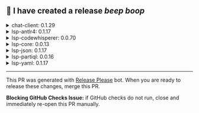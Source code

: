 :robot: I have created a release *beep* *boop*
---


<details><summary>chat-client: 0.1.29</summary>

## [0.1.29](https://github.com/singhAws/language-servers/compare/chat-client/v0.1.28...chat-client/v0.1.29) (2025-07-24)


### Features

* add client side ide diagnostics to telemetry event ([#1768](https://github.com/singhAws/language-servers/issues/1768)) ([d08fc6c](https://github.com/singhAws/language-servers/commit/d08fc6cccb9238cef9c2ba485e116c0516839537))
* add conversation compaction ([#1895](https://github.com/singhAws/language-servers/issues/1895)) ([8bb7144](https://github.com/singhAws/language-servers/commit/8bb7144e45cfce6cc9337fd49de7edbee61105b8))
* adding mcp servers feature to the language-server ([#1544](https://github.com/singhAws/language-servers/issues/1544)) ([f37bf5f](https://github.com/singhAws/language-servers/commit/f37bf5f91921d7611c124de6d54dd6ec653038c6))
* **amazonq:** enable show logs feature ([#1947](https://github.com/singhAws/language-servers/issues/1947)) ([86ea83d](https://github.com/singhAws/language-servers/commit/86ea83dd53b447f6decccf16559b76f4989ea712))
* **amazonq:** migrating / agents to q agentic chat ([#1799](https://github.com/singhAws/language-servers/issues/1799)) ([559b2ba](https://github.com/singhAws/language-servers/commit/559b2baec7da7b8fffb697990e3b249ffffcb85c))
* **amazonq:** model throttling message as card instead of chat message ([#1657](https://github.com/singhAws/language-servers/issues/1657)) ([7ee1f2a](https://github.com/singhAws/language-servers/commit/7ee1f2ac0bdaa9f73fb63fc6d20d0de6d7b07523))
* **amazonq:** pinned context and rules ([#1663](https://github.com/singhAws/language-servers/issues/1663)) ([25e7a5a](https://github.com/singhAws/language-servers/commit/25e7a5ab8b6630525a4fd6acc0524f67f00af817))
* **amazonq:** read and validate the images as context ([#1716](https://github.com/singhAws/language-servers/issues/1716)) ([7a5d41f](https://github.com/singhAws/language-servers/commit/7a5d41f3cff7309d04d952fbb5dc063fb8658a06))
* **amazonq:** redirect /review, rename CodeReview tool, emit metrics, modify prompts ([#1964](https://github.com/singhAws/language-servers/issues/1964)) ([ad8e2db](https://github.com/singhAws/language-servers/commit/ad8e2db77e34f369fef9af71cdda2d3522f555c6))
* **amazonq:** telemetry for chat history and export ([#1314](https://github.com/singhAws/language-servers/issues/1314)) ([aaa08a4](https://github.com/singhAws/language-servers/commit/aaa08a4f29ac34f85ec9badf975d6e2e8d114627))
* **chat-client:** add auto-approve (trust mode) for built-in tools ([#1949](https://github.com/singhAws/language-servers/issues/1949)) ([f17b631](https://github.com/singhAws/language-servers/commit/f17b631d9e06371a11ef8e9cb1413762fb51a143))
* **chat-client:** add built-in tool permission and enable auto-approve ([#1890](https://github.com/singhAws/language-servers/issues/1890)) ([03b59c8](https://github.com/singhAws/language-servers/commit/03b59c8fba58db0f6b6c387cf5d53227c3f54673))
* **chat-client:** add feature flag to toggle agentic mode ([#1172](https://github.com/singhAws/language-servers/issues/1172)) ([8d3d5eb](https://github.com/singhAws/language-servers/commit/8d3d5eb49638f858ddf3f99e443bda8f63680872))
* **chat-client:** add shortcut for stop/reject/run commands ([#1932](https://github.com/singhAws/language-servers/issues/1932)) ([087f338](https://github.com/singhAws/language-servers/commit/087f3387ba736e92d014274e195f7ef76e377f1e))
* **chat-client:** add stringOverrides to createChat config ([#1847](https://github.com/singhAws/language-servers/issues/1847)) ([89f85ff](https://github.com/singhAws/language-servers/commit/89f85ff6c676eb30d2cb6bc3368676b0d0913bac))
* **chat-client:** handle keyboard shortcut for run/reject/stop shell commands and tooltips ([#1885](https://github.com/singhAws/language-servers/issues/1885)) ([f8e9461](https://github.com/singhAws/language-servers/commit/f8e94615b5ce8a3f4bf8837627fa4816a09cbef2))
* Implement dynamic model selection based on extension capabilities and improve error handling ([#1737](https://github.com/singhAws/language-servers/issues/1737)) ([97db5d8](https://github.com/singhAws/language-servers/commit/97db5d8dd0a2c8214d37429375ec57aa68a462ee))
* implement new sendToPrompt params ([ef03312](https://github.com/singhAws/language-servers/commit/ef03312dcd9638afa09360bc7331d8753e576c11))
* model selection for agentic chat ([#1294](https://github.com/singhAws/language-servers/issues/1294)) ([10abd04](https://github.com/singhAws/language-servers/commit/10abd041d340b1b6fe6adad81cc1f6bd1610826e))
* **q:** builderid "paid tier" [#1197](https://github.com/singhAws/language-servers/issues/1197) ([d25bcb6](https://github.com/singhAws/language-servers/commit/d25bcb696572dd52938253bd15d838b1a0f57d68))
* remove auto model selection option ([#1548](https://github.com/singhAws/language-servers/issues/1548)) ([71fc801](https://github.com/singhAws/language-servers/commit/71fc80165a7e987ca4d103f40aa93980bcd015da))
* support listAvailableModels server request ([#1808](https://github.com/singhAws/language-servers/issues/1808)) ([9f1ddb3](https://github.com/singhAws/language-servers/commit/9f1ddb327778dba6da49337b79c5fef19023b52d))
* support per region model selection ([#1683](https://github.com/singhAws/language-servers/issues/1683)) ([0b81b37](https://github.com/singhAws/language-servers/commit/0b81b37c15a8c407ec04904abb4bdccf829aa1c1))
* update list of models and set default to 4 ([#1659](https://github.com/singhAws/language-servers/issues/1659)) ([1991658](https://github.com/singhAws/language-servers/commit/19916584d3f46049d30f0c23b41c3857a07bc622))


### Bug Fixes

* add more detailed log when mcp server initialize failed and tooltip change ([#1594](https://github.com/singhAws/language-servers/issues/1594)) ([cdab4d6](https://github.com/singhAws/language-servers/commit/cdab4d6b59c4ded425822063cb568c4b831402e8))
* Add persistent pair programming mode setting with database storage and UI synchronization([#1757](https://github.com/singhAws/language-servers/issues/1757)) ([ba683cc](https://github.com/singhAws/language-servers/commit/ba683cc6dc120863350025a4a082ecf3a95b5905))
* add visibleName property to fix empty directory name when the directory ends with a slash ([#1302](https://github.com/singhAws/language-servers/issues/1302)) ([f6d573c](https://github.com/singhAws/language-servers/commit/f6d573cc8e6b23cfdcfd9baa5a5c8e705579b23c))
* adding message if user clicks on stop button ([#1219](https://github.com/singhAws/language-servers/issues/1219)) ([50de37d](https://github.com/singhAws/language-servers/commit/50de37d6ab3d6d91fcb180653ef9b9e35869d517))
* **agenticChat:** UX fixes for MCP ([#1661](https://github.com/singhAws/language-servers/issues/1661)) ([bbdb4b4](https://github.com/singhAws/language-servers/commit/bbdb4b451352af50a914df684d7654686142a13b))
* **amazonq:** 500k max input limit in user input box. Align payload prompt with user typed prompt. ([#1325](https://github.com/singhAws/language-servers/issues/1325)) ([3338cc1](https://github.com/singhAws/language-servers/commit/3338cc1b5dcfd375385d7db2fa693870687dba8a))
* **amazonq:** add slight delay to print chat string after card ([#1800](https://github.com/singhAws/language-servers/issues/1800)) ([c7d08ab](https://github.com/singhAws/language-servers/commit/c7d08abd7cac95b5aad83fe93157a815522338ac))
* **amazonq:** allow taking .jpg file as image context, add image cont& ([#1814](https://github.com/singhAws/language-servers/issues/1814)) ([4d36fa4](https://github.com/singhAws/language-servers/commit/4d36fa4a0a04692dba720bc0288c6cee7f45a1fc))
* **amazonq:** change the icon for error and reduce the count ([#1789](https://github.com/singhAws/language-servers/issues/1789)) ([758d31c](https://github.com/singhAws/language-servers/commit/758d31c186b163712312fdffb04ee692cfe11de8))
* **amazonq:** change the icon for error and reduce the count ([#1789](https://github.com/singhAws/language-servers/issues/1789)) ([758d31c](https://github.com/singhAws/language-servers/commit/758d31c186b163712312fdffb04ee692cfe11de8))
* **amazonq:** change to use promptStickyCard to show image verification notification ([#1904](https://github.com/singhAws/language-servers/issues/1904)) ([caaefef](https://github.com/singhAws/language-servers/commit/caaefef2c9b2af66840ec2f7ccabe9bf937c2983))
* **amazonq:** fix for mcp server unnecessary refresh from file watchers ([#1933](https://github.com/singhAws/language-servers/issues/1933)) ([208909b](https://github.com/singhAws/language-servers/commit/208909b55ecda40ff8d412b2b3be890eccee70bc))
* **amazonq:** fix the order of publishing the chat stop ack message ([#1761](https://github.com/singhAws/language-servers/issues/1761)) ([20c2263](https://github.com/singhAws/language-servers/commit/20c22638a34d557fc755e33aed798abc1ce3a6d9))
* **amazonq:** revert commit f17b631d9e06371a11ef8e9cb1413762fb51a143 ([#1965](https://github.com/singhAws/language-servers/issues/1965)) ([8c2cab6](https://github.com/singhAws/language-servers/commit/8c2cab6995922c96030b5bbdf3cbbdef7eadd7c2))
* **amazonq:** update mcp and persona config to agent config ([#1897](https://github.com/singhAws/language-servers/issues/1897)) ([530977f](https://github.com/singhAws/language-servers/commit/530977f8c73c7946a0205f02014248d71b4b1fe0))
* **amazonq:** updated stopping message to a better string for new chat ([#1765](https://github.com/singhAws/language-servers/issues/1765)) ([814bff8](https://github.com/singhAws/language-servers/commit/814bff848b970ec0192e36b8764c9cb08508f6ce))
* **amazonq:** use config to render the overlay ([#1851](https://github.com/singhAws/language-servers/issues/1851)) ([f5c2038](https://github.com/singhAws/language-servers/commit/f5c2038c090f9bb66b3cbd7e31f4d26c37943aeb))
* change model unavailable message ([#1711](https://github.com/singhAws/language-servers/issues/1711)) ([d4e1298](https://github.com/singhAws/language-servers/commit/d4e1298a5e00b2c3466ba1378aaaa28b89d75fb9))
* change PPM switch info text cards ([c8c7d05](https://github.com/singhAws/language-servers/commit/c8c7d056a571bc407d029345d19de9f7709e181f))
* **chat-client:** fix bug where pair programmer mode option update was not stored properly ([#1400](https://github.com/singhAws/language-servers/issues/1400)) ([bcdd9a2](https://github.com/singhAws/language-servers/commit/bcdd9a2b02a1e37aa83ac93ceef93d84a99951de))
* **chat-client:** revert for add built-in tool permission and enable auto-approve ([#1890](https://github.com/singhAws/language-servers/issues/1890)) ([#1900](https://github.com/singhAws/language-servers/issues/1900)) ([34b41b8](https://github.com/singhAws/language-servers/commit/34b41b8f87c21d2ee6b98643339dbdfa71efcb77))
* **chat-client:** revert for amazon q keyboard shortcuts feature ([#1901](https://github.com/singhAws/language-servers/issues/1901)) ([522f8de](https://github.com/singhAws/language-servers/commit/522f8de6dba8dfa9b4363934cd7fcea905add1ce))
* correct icon for mcp button ([#1605](https://github.com/singhAws/language-servers/issues/1605)) ([a2e7d57](https://github.com/singhAws/language-servers/commit/a2e7d571eafb3767471b401242ac8a25b41961cd))
* decrease header size for Pair Programmer ([#1216](https://github.com/singhAws/language-servers/issues/1216)) ([7ec43e9](https://github.com/singhAws/language-servers/commit/7ec43e9c00bfee443bd81d5bff3aee9ba3350cae))
* fix for status duplicates for permission checks ([#1237](https://github.com/singhAws/language-servers/issues/1237)) ([a77949a](https://github.com/singhAws/language-servers/commit/a77949a482cd352ebc5c7eeebb1468a052a5496d))
* fix ppm mode switch texts ([#1196](https://github.com/singhAws/language-servers/issues/1196)) ([c8c7d05](https://github.com/singhAws/language-servers/commit/c8c7d056a571bc407d029345d19de9f7709e181f))
* fix the build after merge with main ([#1213](https://github.com/singhAws/language-servers/issues/1213)) ([6d79bc7](https://github.com/singhAws/language-servers/commit/6d79bc7dbbc5aa9168c6d5815efc98ea7ead51e0))
* image context drag and drop fix on windows ([#1837](https://github.com/singhAws/language-servers/issues/1837)) ([14df236](https://github.com/singhAws/language-servers/commit/14df23633138d9b84875fba79a3eaf2d18dca8ce))
* imagecontext image name bug, mutliple images in pinned context ([#1834](https://github.com/singhAws/language-servers/issues/1834)) ([27d60ab](https://github.com/singhAws/language-servers/commit/27d60ab5f5249635a9e73be1ee96ecb820133f9a))
* immediate full results not getting rendered e.g /help ([#1193](https://github.com/singhAws/language-servers/issues/1193)) ([8169b26](https://github.com/singhAws/language-servers/commit/8169b263ab62c5315451b6c8a4d5989375a23fdd))
* intermediate file card does not have border ([#1734](https://github.com/singhAws/language-servers/issues/1734)) ([24e0497](https://github.com/singhAws/language-servers/commit/24e049705ce4ab982700839d012afb35786d8e4f))
* mcp server list highlighting ([#1627](https://github.com/singhAws/language-servers/issues/1627)) ([e3c7f2c](https://github.com/singhAws/language-servers/commit/e3c7f2c529726b88a811c701e7ad8514a3abe4b2))
* open initial tab using mynahUI defaults instead of waiting for ChatOptions ([#1322](https://github.com/singhAws/language-servers/issues/1322)) ([87178a5](https://github.com/singhAws/language-servers/commit/87178a554f23decb45fbdf26f067d0d9801f91a0))
* override the MynahUi default config ([#1183](https://github.com/singhAws/language-servers/issues/1183)) ([55b60dd](https://github.com/singhAws/language-servers/commit/55b60ddd4a4b204c6f7c5a256b2de10abeb9844b))
* **paidtier:** Upgrade success message is unreliable ([#1602](https://github.com/singhAws/language-servers/issues/1602)) ([e0b274f](https://github.com/singhAws/language-servers/commit/e0b274ffee2e091e09574de03fe38e0a234e2f6e))
* permission check ux changes ([#1290](https://github.com/singhAws/language-servers/issues/1290)) ([170113f](https://github.com/singhAws/language-servers/commit/170113f97eccf7827cfc72da33d9dc9c7e4afb3f))
* prefix if user reject/stop command, whole card should be dimmed ([#1212](https://github.com/singhAws/language-servers/issues/1212)) ([394db61](https://github.com/singhAws/language-servers/commit/394db61133e09cfaeff2f7510ab60c571c562130))
* prevent muting messages with completed status ([#1557](https://github.com/singhAws/language-servers/issues/1557)) ([527a373](https://github.com/singhAws/language-servers/commit/527a373cc0b7c2c253d700af002d4e6bc7fdb887))
* remove @ mention in placeholder q chat text if agentic mode not available ([#1311](https://github.com/singhAws/language-servers/issues/1311)) ([28f84fc](https://github.com/singhAws/language-servers/commit/28f84fc82fd5e55ec1cdc61d1bcca6e4e447b12f))
* remove disclaimer message ([#1884](https://github.com/singhAws/language-servers/issues/1884)) ([0845eed](https://github.com/singhAws/language-servers/commit/0845eeda8d73ed1df3b8801e79dad1ddd7016781))
* remove gradient from create prompt button ([#1475](https://github.com/singhAws/language-servers/issues/1475)) ([2f34d43](https://github.com/singhAws/language-servers/commit/2f34d438b08ced84c0a17303fd22d7f750c64dfd))
* replace cancel with stop ([#1935](https://github.com/singhAws/language-servers/issues/1935)) ([2f51923](https://github.com/singhAws/language-servers/commit/2f51923f9d3497469c70162235482b569e2d796e))
* replace thinking with working and replace stop with cancel ([#1922](https://github.com/singhAws/language-servers/issues/1922)) ([371e731](https://github.com/singhAws/language-servers/commit/371e731545f7572d3356d061cd8b94db35e4c333))
* Revert stop text align ([#1397](https://github.com/singhAws/language-servers/issues/1397)) ([439e859](https://github.com/singhAws/language-servers/commit/439e8597b5ce8ad052ab571a1a156044f8862206))
* show server name when deleting ([#1593](https://github.com/singhAws/language-servers/issues/1593)) ([a2d495a](https://github.com/singhAws/language-servers/commit/a2d495a5799f078b455869058bb3a546974302ec))
* stop buttom work expected ([#1307](https://github.com/singhAws/language-servers/issues/1307)) ([06c752e](https://github.com/singhAws/language-servers/commit/06c752e1dee106be73daa73f336213aad5413e67))
* stop button showing in non-agentic chat ([#1230](https://github.com/singhAws/language-servers/issues/1230)) ([5c1b6c2](https://github.com/singhAws/language-servers/commit/5c1b6c2ed992befca03120635a23b4aa8cda5ebf))
* stop chat response first when close tab ([#1292](https://github.com/singhAws/language-servers/issues/1292)) ([3733b43](https://github.com/singhAws/language-servers/commit/3733b433a771ece77ae83f55c8e8e3bd13dcd96b))
* Stop text align ([#1321](https://github.com/singhAws/language-servers/issues/1321)) ([0f522a1](https://github.com/singhAws/language-servers/commit/0f522a17004174d29955bf70c304ad9ca39df623))
* string changes ([#1225](https://github.com/singhAws/language-servers/issues/1225)) ([584450f](https://github.com/singhAws/language-servers/commit/584450fba054f4bbcd702ab49a58e45d9abd3d1f))
* undo buttom not dimmed the card ([#1276](https://github.com/singhAws/language-servers/issues/1276)) ([49bd9c9](https://github.com/singhAws/language-servers/commit/49bd9c95d8f9213fe878720a20c13d8f045778ee))
* updated spacings through mynah-ui update ([#1214](https://github.com/singhAws/language-servers/issues/1214)) ([b8e8fab](https://github.com/singhAws/language-servers/commit/b8e8fab94c5d8b9b8ed4dacff8bb38de0a31750d))
* updating sticky card css [#1586](https://github.com/singhAws/language-servers/issues/1586) ([1c92249](https://github.com/singhAws/language-servers/commit/1c92249635b19e0b0a88b271a200ffd56ea65e9d))
* updating strings for agentic coding experience ([#1223](https://github.com/singhAws/language-servers/issues/1223)) ([8302c5e](https://github.com/singhAws/language-servers/commit/8302c5e135921f212f63ada664ab5f88610119fc))
* use document change events for auto trigger classifier input ([#1912](https://github.com/singhAws/language-servers/issues/1912)) ([2204da6](https://github.com/singhAws/language-servers/commit/2204da6193f2030ee546f61c969b1a664d8025e3))
* validate Create Prompt & Create Rule prompts input onChange ([#1854](https://github.com/singhAws/language-servers/issues/1854)) ([ee215c4](https://github.com/singhAws/language-servers/commit/ee215c4bc652a54556d31e64f86ed5179d174b4b))
* welcome card shows everytime ([#1332](https://github.com/singhAws/language-servers/issues/1332)) ([e030bdd](https://github.com/singhAws/language-servers/commit/e030bdd2f0daf61c062f64baa92563b539746e71))
</details>

<details><summary>lsp-antlr4: 0.1.17</summary>

## [0.1.17](https://github.com/singhAws/language-servers/compare/lsp-antlr4/v0.1.16...lsp-antlr4/v0.1.17) (2025-07-24)


### Features

* add client side ide diagnostics to telemetry event ([#1768](https://github.com/singhAws/language-servers/issues/1768)) ([d08fc6c](https://github.com/singhAws/language-servers/commit/d08fc6cccb9238cef9c2ba485e116c0516839537))
* adding mcp servers feature to the language-server ([#1544](https://github.com/singhAws/language-servers/issues/1544)) ([f37bf5f](https://github.com/singhAws/language-servers/commit/f37bf5f91921d7611c124de6d54dd6ec653038c6))
* **amazonq:** pinned context and rules ([#1663](https://github.com/singhAws/language-servers/issues/1663)) ([25e7a5a](https://github.com/singhAws/language-servers/commit/25e7a5ab8b6630525a4fd6acc0524f67f00af817))


### Bug Fixes

* **amazonq:** Use common utility to determine workspaceFolders and fix tests ([#1353](https://github.com/singhAws/language-servers/issues/1353)) ([483f532](https://github.com/singhAws/language-servers/commit/483f532b940d3ff2e914c0824f7501c3fe6a6235))
* bump runtimes and fix broken test ([#1323](https://github.com/singhAws/language-servers/issues/1323)) ([7d1a7b9](https://github.com/singhAws/language-servers/commit/7d1a7b9700ee2cc154dfe357ebbb62597d3f1582))
* ensure local index server updates with workspaceChangeEvent and bump runtimes ([#1424](https://github.com/singhAws/language-servers/issues/1424)) ([9babbb6](https://github.com/singhAws/language-servers/commit/9babbb643daa2893454dbc977d3802822b2c0aa6))
* use document change events for auto trigger classifier input ([#1912](https://github.com/singhAws/language-servers/issues/1912)) ([2204da6](https://github.com/singhAws/language-servers/commit/2204da6193f2030ee546f61c969b1a664d8025e3))


### Dependencies

* The following workspace dependencies were updated
  * dependencies
    * @aws/lsp-core bumped from ^0.0.12 to ^0.0.13
</details>

<details><summary>lsp-codewhisperer: 0.0.70</summary>

## [0.0.70](https://github.com/singhAws/language-servers/compare/lsp-codewhisperer/v0.0.69...lsp-codewhisperer/v0.0.70) (2025-07-24)


### Features

* add active user tracking with state persistence ([#1892](https://github.com/singhAws/language-servers/issues/1892)) ([a5587c5](https://github.com/singhAws/language-servers/commit/a5587c59e4a07074ad8afba930c6596dc28c693b))
* add C8 test coverage support ([#1567](https://github.com/singhAws/language-servers/issues/1567)) ([eee5048](https://github.com/singhAws/language-servers/commit/eee5048c783ffc300073865d391372d5a583365c))
* add client side ide diagnostics to telemetry event ([#1768](https://github.com/singhAws/language-servers/issues/1768)) ([d08fc6c](https://github.com/singhAws/language-servers/commit/d08fc6cccb9238cef9c2ba485e116c0516839537))
* add conversation compaction ([#1895](https://github.com/singhAws/language-servers/issues/1895)) ([8bb7144](https://github.com/singhAws/language-servers/commit/8bb7144e45cfce6cc9337fd49de7edbee61105b8))
* add EnableWebFormsToBlazorTransform flag to support WebForms to Blazor transformation ([#1577](https://github.com/singhAws/language-servers/issues/1577)) ([8c6e9f6](https://github.com/singhAws/language-servers/commit/8c6e9f6e0a6fd1a7464b26572c1b613b3864b27a))
* add ide category to auto-trigger threshold computation ([#1104](https://github.com/singhAws/language-servers/issues/1104)) ([28161f9](https://github.com/singhAws/language-servers/commit/28161f97873af931307d6a19ea1e25ea5aa6ed3b))
* add logic to merge with previous suggestions for EDITS ([#1791](https://github.com/singhAws/language-servers/issues/1791)) ([072d13b](https://github.com/singhAws/language-servers/commit/072d13b08168f256ea3695bea03cf37b27d91f81))
* add packageId property to references in req.json ([#1570](https://github.com/singhAws/language-servers/issues/1570)) ([3b14b17](https://github.com/singhAws/language-servers/commit/3b14b173369936fe9bcee130a15f2ae1d39c9cb9))
* add prevalidation step for request ([#1208](https://github.com/singhAws/language-servers/issues/1208)) ([de154a6](https://github.com/singhAws/language-servers/commit/de154a6e24cb393fc9ae980addb23a61509e87f6))
* add request id to default log level ([#1221](https://github.com/singhAws/language-servers/issues/1221)) ([fe31f26](https://github.com/singhAws/language-servers/commit/fe31f266eb481d9899c4924f878fe49f6bfe94aa))
* add userWrittenCodeTracker ([#1308](https://github.com/singhAws/language-servers/issues/1308)) ([c10819e](https://github.com/singhAws/language-servers/commit/c10819ea2c25ce564c75fb43a6792f3c919b757a))
* added file watchers to listen to mcp and persona config ([#1714](https://github.com/singhAws/language-servers/issues/1714)) ([4c5a7f8](https://github.com/singhAws/language-servers/commit/4c5a7f893bad37bea1946d37d06f57197c3ef04b))
* adding a check before invoking workspace context ([#1227](https://github.com/singhAws/language-servers/issues/1227)) ([3202b6e](https://github.com/singhAws/language-servers/commit/3202b6e0654a8037a3be3c50afa60960ce7bda91))
* adding current working directory to the stdio transport for mcp& ([#1691](https://github.com/singhAws/language-servers/issues/1691)) ([02c4d64](https://github.com/singhAws/language-servers/commit/02c4d645a8c2778deab7af9f5377c26e99d01f20))
* adding extra context as a workspace config for inline chat ([#1942](https://github.com/singhAws/language-servers/issues/1942)) ([1b402bb](https://github.com/singhAws/language-servers/commit/1b402bb8b083c5505a4e13ecf7e097a43388d10b))
* adding mcp servers feature to the language-server ([#1544](https://github.com/singhAws/language-servers/issues/1544)) ([f37bf5f](https://github.com/singhAws/language-servers/commit/f37bf5f91921d7611c124de6d54dd6ec653038c6))
* adding streakLength back for UserTriggerDecisionEvent ([#1841](https://github.com/singhAws/language-servers/issues/1841)) ([7052132](https://github.com/singhAws/language-servers/commit/7052132a5198944ef05ddbf857d622ba518e71da))
* adding streakLength back to UTDE telemetry ([#1902](https://github.com/singhAws/language-servers/issues/1902)) ([152f1c5](https://github.com/singhAws/language-servers/commit/152f1c5f23698f8c574120bcf4f2214e4540e7e6))
* **amazonq:** add a/b testing info into agenticChat toolkit metrics ([#1898](https://github.com/singhAws/language-servers/issues/1898)) ([6ab9b2c](https://github.com/singhAws/language-servers/commit/6ab9b2cef0125846c2f20fd8554f591808b59cd0))
* **amazonq:** add abap as supported language [#1463](https://github.com/singhAws/language-servers/issues/1463) ([116ea07](https://github.com/singhAws/language-servers/commit/116ea07d4ae4744bb105f474d0d964c366673e7e))
* **amazonq:** add auth follow up for pending profile selection ([#935](https://github.com/singhAws/language-servers/issues/935)) ([34a75ef](https://github.com/singhAws/language-servers/commit/34a75ef62c49ea6323104902f6485803155d57c6))
* **amazonq:** add error code handling for transformation jobs ([#1174](https://github.com/singhAws/language-servers/issues/1174)) ([634587c](https://github.com/singhAws/language-servers/commit/634587c93f08315f0676608b6f8687d309104cac))
* **amazonq:** add fileUri to FileContext ([#1399](https://github.com/singhAws/language-servers/issues/1399)) ([e5ede36](https://github.com/singhAws/language-servers/commit/e5ede36518557bcf969d0b7eecf1f3e6bda2f618))
* **amazonq:** add transformation preferences functionality to input gen ([#1792](https://github.com/singhAws/language-servers/issues/1792)) ([095f737](https://github.com/singhAws/language-servers/commit/095f737b86e6234b2568c6d4deafbbb90967bdbc))
* **amazonq:** added full system information to the logs ([#1875](https://github.com/singhAws/language-servers/issues/1875)) ([7795c6b](https://github.com/singhAws/language-servers/commit/7795c6b43274211731aa9bb295b41ec89db41a6d))
* **amazonq:** Adding QCodeReview tool to amazonQ ([#1882](https://github.com/singhAws/language-servers/issues/1882)) ([07e343b](https://github.com/singhAws/language-servers/commit/07e343b9fcef319bdbec80c48388e44b4b19269a))
* **amazonq:** allow opt-out for workspace context server ([#1867](https://github.com/singhAws/language-servers/issues/1867)) ([72b6d76](https://github.com/singhAws/language-servers/commit/72b6d76c5ed8e240aad6be80f65eab3497caaacf))
* **amazonq:** bundle dependency events from workspace context server ([#1712](https://github.com/singhAws/language-servers/issues/1712)) ([587da41](https://github.com/singhAws/language-servers/commit/587da4152ed1273117fc549f49d0b81eef7d98a9))
* **amazonq:** code edit tracker impl for next edit prediction ([#1617](https://github.com/singhAws/language-servers/issues/1617)) ([cae8993](https://github.com/singhAws/language-servers/commit/cae89938fe9b7e25d9a1b6552d573e79d29e97f3))
* **amazonq:** cursor tracker implementation ([#1600](https://github.com/singhAws/language-servers/issues/1600)) ([9be5a96](https://github.com/singhAws/language-servers/commit/9be5a9688647d1b4fac3aae852bd0ff4b026a873))
* **amazonq:** edit predition auto trigger ([#1662](https://github.com/singhAws/language-servers/issues/1662)) ([cbcd82b](https://github.com/singhAws/language-servers/commit/cbcd82bf6632859539e46d1fbe12ec75ab505fb4))
* **amazonq:** enable show logs feature ([#1947](https://github.com/singhAws/language-servers/issues/1947)) ([86ea83d](https://github.com/singhAws/language-servers/commit/86ea83dd53b447f6decccf16559b76f4989ea712))
* **amazonq:** implement shared q service server ([#1052](https://github.com/singhAws/language-servers/issues/1052)) ([0eef371](https://github.com/singhAws/language-servers/commit/0eef371e24b0a098e861a598f7afa40077eebcdf))
* **amazonq:** inline unit test generation ([#1406](https://github.com/singhAws/language-servers/issues/1406)) ([b01610c](https://github.com/singhAws/language-servers/commit/b01610cdbaa54b0c4340322cdf02785134d0f472))
* **amazonq:** integrate server side workspace context with inline completion ([#1402](https://github.com/singhAws/language-servers/issues/1402)) ([cf0f6b3](https://github.com/singhAws/language-servers/commit/cf0f6b38f8b6bc22f134c50642fcba8281a24479))
* **amazonq:** migrating / agents to q agentic chat ([#1799](https://github.com/singhAws/language-servers/issues/1799)) ([559b2ba](https://github.com/singhAws/language-servers/commit/559b2baec7da7b8fffb697990e3b249ffffcb85c))
* **amazonq:** model throttling message as card instead of chat message ([#1657](https://github.com/singhAws/language-servers/issues/1657)) ([7ee1f2a](https://github.com/singhAws/language-servers/commit/7ee1f2ac0bdaa9f73fb63fc6d20d0de6d7b07523))
* **amazonq:** next edit prediction configuration and feature flag ([#1635](https://github.com/singhAws/language-servers/issues/1635)) ([c1a01ac](https://github.com/singhAws/language-servers/commit/c1a01ace6413222af3c21d19033716a343b85434))
* **amazonq:** pinned context and rules ([#1663](https://github.com/singhAws/language-servers/issues/1663)) ([25e7a5a](https://github.com/singhAws/language-servers/commit/25e7a5ab8b6630525a4fd6acc0524f67f00af817))
* **amazonq:** read and validate the images as context ([#1716](https://github.com/singhAws/language-servers/issues/1716)) ([7a5d41f](https://github.com/singhAws/language-servers/commit/7a5d41f3cff7309d04d952fbb5dc063fb8658a06))
* **amazonq:** redirect /review, rename CodeReview tool, emit metrics, modify prompts ([#1964](https://github.com/singhAws/language-servers/issues/1964)) ([ad8e2db](https://github.com/singhAws/language-servers/commit/ad8e2db77e34f369fef9af71cdda2d3522f555c6))
* **amazonq:** rejectedEditTracker impl for next edit prediction ([#1631](https://github.com/singhAws/language-servers/issues/1631)) ([46246f1](https://github.com/singhAws/language-servers/commit/46246f1ab677ad7db0f12d88d80debd6264ff3f5))
* **amazonq:** send relative file path for inline completion ([#1481](https://github.com/singhAws/language-servers/issues/1481)) ([35e4143](https://github.com/singhAws/language-servers/commit/35e4143dbaaeec8f3921b8859ce5a7451f099859))
* **amazonq:** telemetry for chat history and export ([#1314](https://github.com/singhAws/language-servers/issues/1314)) ([aaa08a4](https://github.com/singhAws/language-servers/commit/aaa08a4f29ac34f85ec9badf975d6e2e8d114627))
* **amazonq:** update workspace context server A/B testing filter ([#1830](https://github.com/singhAws/language-servers/issues/1830)) ([faeeee3](https://github.com/singhAws/language-servers/commit/faeeee3da7a8712f3501055ba8d485528185cdb6))
* **amazonq:** utils for NEP(next edit prediction) ([#1615](https://github.com/singhAws/language-servers/issues/1615)) ([e3e582e](https://github.com/singhAws/language-servers/commit/e3e582e425e0b9838a81bef04c2b1917fb6cfb66))
* apply a max 200MB total history size ([#1587](https://github.com/singhAws/language-servers/issues/1587)) ([62252f2](https://github.com/singhAws/language-servers/commit/62252f2470b4780b0f1c85558ee5f51366cc64b5))
* bump logging level of critical messages ([#1358](https://github.com/singhAws/language-servers/issues/1358)) ([d0bf283](https://github.com/singhAws/language-servers/commit/d0bf283e9af9321baf8fc2333c702f0317ad7daa))
* bundle nupkg files into artifact.zip ([#1510](https://github.com/singhAws/language-servers/issues/1510)) ([b47da11](https://github.com/singhAws/language-servers/commit/b47da112f256625e274a9156a09e1a4bdd6b6da3))
* cancel transformation polling when region is changed ([#1077](https://github.com/singhAws/language-servers/issues/1077)) ([99dd29c](https://github.com/singhAws/language-servers/commit/99dd29c16f9eb882ab298231db239233042a63c3))
* **chat-client:** add auto-approve (trust mode) for built-in tools ([#1949](https://github.com/singhAws/language-servers/issues/1949)) ([f17b631](https://github.com/singhAws/language-servers/commit/f17b631d9e06371a11ef8e9cb1413762fb51a143))
* **chat-client:** add built-in tool permission and enable auto-approve ([#1890](https://github.com/singhAws/language-servers/issues/1890)) ([03b59c8](https://github.com/singhAws/language-servers/commit/03b59c8fba58db0f6b6c387cf5d53227c3f54673))
* **chat-client:** add shortcut for stop/reject/run commands ([#1932](https://github.com/singhAws/language-servers/issues/1932)) ([087f338](https://github.com/singhAws/language-servers/commit/087f3387ba736e92d014274e195f7ef76e377f1e))
* **chat-client:** handle keyboard shortcut for run/reject/stop shell commands and tooltips ([#1885](https://github.com/singhAws/language-servers/issues/1885)) ([f8e9461](https://github.com/singhAws/language-servers/commit/f8e94615b5ce8a3f4bf8837627fa4816a09cbef2))
* customizations profiles update ([#1246](https://github.com/singhAws/language-servers/issues/1246)) ([ea589c5](https://github.com/singhAws/language-servers/commit/ea589c5422f478be84f112295d82b0edb902ff21))
* enable iam auth for agentic chat ([#1736](https://github.com/singhAws/language-servers/issues/1736)) ([16b287b](https://github.com/singhAws/language-servers/commit/16b287b9edb3cb3a99b2b3f74c61df216641c5a6))
* enable webforms to blazor transformation via validation bypass ([#1929](https://github.com/singhAws/language-servers/issues/1929)) ([528f820](https://github.com/singhAws/language-servers/commit/528f8206b101e8f0c785b7fc0aceb87d6ef3de7b))
* extend logging utilts to support errors ([03c5bdd](https://github.com/singhAws/language-servers/commit/03c5bdd7f9861a222c21ce4a6594d1cc7b39d217))
* **flags:** change flag name to enablewebformtransform([#1804](https://github.com/singhAws/language-servers/issues/1804)) ([3b6c3be](https://github.com/singhAws/language-servers/commit/3b6c3be7630248cd00c19c16637f016d799ef8d1))
* Implement dynamic model selection based on extension capabilities and improve error handling ([#1737](https://github.com/singhAws/language-servers/issues/1737)) ([97db5d8](https://github.com/singhAws/language-servers/commit/97db5d8dd0a2c8214d37429375ec57aa68a462ee))
* increase file limit and move to relevantTextDocument ([#1200](https://github.com/singhAws/language-servers/issues/1200)) ([ed9454a](https://github.com/singhAws/language-servers/commit/ed9454a507dbf917402208eb06548676119b4901))
* integrate server side project context into agentic chat ([#1405](https://github.com/singhAws/language-servers/issues/1405)) ([e4d8f61](https://github.com/singhAws/language-servers/commit/e4d8f6144aefdd59543f380be59ab63c6bf9e291))
* language keywords detector impl for NEP ([#1614](https://github.com/singhAws/language-servers/issues/1614)) ([c48cd82](https://github.com/singhAws/language-servers/commit/c48cd824c67d42076c60a150035d8867204c198a))
* launch one remote workspace for all workspace folders ([#1348](https://github.com/singhAws/language-servers/issues/1348)) ([c240997](https://github.com/singhAws/language-servers/commit/c24099727c708994f319d9294068f6dee2a75b26))
* make origin a configurable parameter and pass it to downstream calls ([#1773](https://github.com/singhAws/language-servers/issues/1773)) ([a1c33d1](https://github.com/singhAws/language-servers/commit/a1c33d1d7e2bbea693a6d8a9885491c1815f7f62))
* merge updates for inline completions ([#1299](https://github.com/singhAws/language-servers/issues/1299)) ([44d81f0](https://github.com/singhAws/language-servers/commit/44d81f0b5754747d77bda60b40cc70950413a737))
* migrate inline completion telemetry to Flare ([#1336](https://github.com/singhAws/language-servers/issues/1336)) ([fcbdde4](https://github.com/singhAws/language-servers/commit/fcbdde4593cb55a728b996d3e04e90f9b6c6fa70))
* model selection for agentic chat ([#1294](https://github.com/singhAws/language-servers/issues/1294)) ([10abd04](https://github.com/singhAws/language-servers/commit/10abd041d340b1b6fe6adad81cc1f6bd1610826e))
* passing partialResultToken to onInlineCompletionHandler result for EDITS ([#1840](https://github.com/singhAws/language-servers/issues/1840)) ([270d5a3](https://github.com/singhAws/language-servers/commit/270d5a3c5adba6b49d938f310ac89ae9b7fbc401))
* **q:** builderid "paid tier" [#1197](https://github.com/singhAws/language-servers/issues/1197) ([d25bcb6](https://github.com/singhAws/language-servers/commit/d25bcb696572dd52938253bd15d838b1a0f57d68))
* remove auto model selection option ([#1548](https://github.com/singhAws/language-servers/issues/1548)) ([71fc801](https://github.com/singhAws/language-servers/commit/71fc80165a7e987ca4d103f40aa93980bcd015da))
* server side workspace context capability ([a65fec9](https://github.com/singhAws/language-servers/commit/a65fec9e0cb092ddc941b164fc049fb13bb628c5))
* show customer facing message for inputTooLong error ([#1175](https://github.com/singhAws/language-servers/issues/1175)) ([0ad66a2](https://github.com/singhAws/language-servers/commit/0ad66a2619bfa16091aeef88c7b43e31b5d5c3d6))
* support listAvailableModels server request ([#1808](https://github.com/singhAws/language-servers/issues/1808)) ([9f1ddb3](https://github.com/singhAws/language-servers/commit/9f1ddb327778dba6da49337b79c5fef19023b52d))
* support per region model selection ([#1683](https://github.com/singhAws/language-servers/issues/1683)) ([0b81b37](https://github.com/singhAws/language-servers/commit/0b81b37c15a8c407ec04904abb4bdccf829aa1c1))
* surface file operation errors in tooltip ([#1713](https://github.com/singhAws/language-servers/issues/1713)) ([8d80e06](https://github.com/singhAws/language-servers/commit/8d80e06a18e89c1ae33430676ba461b2d7acd314))
* update list of models and set default to 4 ([#1659](https://github.com/singhAws/language-servers/issues/1659)) ([1991658](https://github.com/singhAws/language-servers/commit/19916584d3f46049d30f0c23b41c3857a07bc622))
* update UserTriggerDecisionEventStreakLengthInteger min value ([#1878](https://github.com/singhAws/language-servers/issues/1878)) ([e06f180](https://github.com/singhAws/language-servers/commit/e06f18017864ea33e316059a708cb87aa6d8c562))
* use enableLocalIndexing to control actual indexing ([#1201](https://github.com/singhAws/language-servers/issues/1201)) ([dbf99af](https://github.com/singhAws/language-servers/commit/dbf99af8c2ec943130472cbab1372a544b14093a))


### Bug Fixes

* abandon requests with invalid toolResults ([#1274](https://github.com/singhAws/language-servers/issues/1274)) ([fd6ffcb](https://github.com/singhAws/language-servers/commit/fd6ffcba75ce116fb8b28edccd2424f07ff72834))
* accidental formatting [#1410](https://github.com/singhAws/language-servers/issues/1410) ([3774f40](https://github.com/singhAws/language-servers/commit/3774f405921a9ba26df4de6cc4044d1fa70f09a3))
* add code reference to response stream ([#1217](https://github.com/singhAws/language-servers/issues/1217)) ([5938402](https://github.com/singhAws/language-servers/commit/5938402ea7608a60286c80e151ef6e3639dbef39))
* add crypto import ([#1408](https://github.com/singhAws/language-servers/issues/1408)) ([6d5a5cf](https://github.com/singhAws/language-servers/commit/6d5a5cf545d882e7ce3afb93028ad2b4a4bcbb8e))
* add environment variable override to disable indexing library init ([#1504](https://github.com/singhAws/language-servers/issues/1504)) ([01e9662](https://github.com/singhAws/language-servers/commit/01e9662cafb5a86e63a23cf908c0d01aede4db89))
* add fsReplace tool to batch edits ([#1533](https://github.com/singhAws/language-servers/issues/1533)) ([4125134](https://github.com/singhAws/language-servers/commit/4125134f6e7eee8276d6146a507834b3309c2ec5))
* add grepSearch implementation ([#1359](https://github.com/singhAws/language-servers/issues/1359)) ([1260dce](https://github.com/singhAws/language-servers/commit/1260dcedb0839d7dd6ee0bb159e5f5bb3cbe5f3a))
* add latency metrics for invokeLLM metric ([#1681](https://github.com/singhAws/language-servers/issues/1681)) ([0cac52c](https://github.com/singhAws/language-servers/commit/0cac52c3d037da8fc4403f030738256b07195e76))
* add missing tools from the list ([#1756](https://github.com/singhAws/language-servers/issues/1756)) ([4b965d2](https://github.com/singhAws/language-servers/commit/4b965d279716bb17be3c9402610835d33887adf6))
* add more common ignore patterns for listDirectory ([#1287](https://github.com/singhAws/language-servers/issues/1287)) ([e983bfe](https://github.com/singhAws/language-servers/commit/e983bfe116c1d77460a6a932b6bbd8345b46a6a0))
* add more detailed log when mcp server initialize failed and tooltip change ([#1594](https://github.com/singhAws/language-servers/issues/1594)) ([cdab4d6](https://github.com/singhAws/language-servers/commit/cdab4d6b59c4ded425822063cb568c4b831402e8))
* Add persistent pair programming mode setting with database storage and UI synchronization([#1757](https://github.com/singhAws/language-servers/issues/1757)) ([ba683cc](https://github.com/singhAws/language-servers/commit/ba683cc6dc120863350025a4a082ecf3a95b5905))
* add profileArn for STE and fix timeBetweenChunks ([#1189](https://github.com/singhAws/language-servers/issues/1189)) ([9285b75](https://github.com/singhAws/language-servers/commit/9285b75e63e3bf9516906f10efacde7c50efc0c0))
* add proper encoding support for shell output ([#1903](https://github.com/singhAws/language-servers/issues/1903)) ([44a6d62](https://github.com/singhAws/language-servers/commit/44a6d629af7702662a02f384a6a542c0d72ccc39))
* add requestId to chat for QModelResponse errors ([#1284](https://github.com/singhAws/language-servers/issues/1284)) ([cfea9fa](https://github.com/singhAws/language-servers/commit/cfea9fa0ee58dcb936bb2debe63494870ea10ab0))
* add requestIds for each LLM call for amazonq_addMessage metric ([#1338](https://github.com/singhAws/language-servers/issues/1338)) ([4324c90](https://github.com/singhAws/language-servers/commit/4324c90224ad9f94b82d9e68e80f7563bdb5f2ea))
* add result field for agentic chat interaction telemetry ([84ba395](https://github.com/singhAws/language-servers/commit/84ba39596b6240aa71d19e73e15858013dd01e18))
* add robust validation logic to fixHistory ([#1340](https://github.com/singhAws/language-servers/issues/1340)) ([14dac87](https://github.com/singhAws/language-servers/commit/14dac87358c7e1fd79a5e49614fd33c46d43bf72))
* add support for determing workspace folder with root uri/path on initialize ([#1210](https://github.com/singhAws/language-servers/issues/1210)) ([5fd3174](https://github.com/singhAws/language-servers/commit/5fd3174f386fd0e97b8f631d26f457f574d145c4))
* add tests for workspace change supports ([#1484](https://github.com/singhAws/language-servers/issues/1484)) ([30559cb](https://github.com/singhAws/language-servers/commit/30559cb8a394e2f0e11b3150d7480d463014ea78))
* add validation for empty chat history ([#1403](https://github.com/singhAws/language-servers/issues/1403)) ([83d83b0](https://github.com/singhAws/language-servers/commit/83d83b0a22a5c3fb7cdad18c1fa829ee54f37119))
* add workspace folder to the relativePath ([#1764](https://github.com/singhAws/language-servers/issues/1764)) ([48a7769](https://github.com/singhAws/language-servers/commit/48a77697b26590e599a13e731f2cc5c62a893eae))
* adding agenticcoding field to amazonqaddMessage metric([#1849](https://github.com/singhAws/language-servers/issues/1849)) ([d677c52](https://github.com/singhAws/language-servers/commit/d677c52c6139859bc0f2dd8e7ffe6a85b87db3f6))
* adding error handling for export tab ([#1350](https://github.com/singhAws/language-servers/issues/1350)) ([6bdd1ac](https://github.com/singhAws/language-servers/commit/6bdd1acb22bb089f8a5fd257a2fe47e212650382))
* adding files on VSC windows properly triggers reindexing ([#1820](https://github.com/singhAws/language-servers/issues/1820)) ([0c2d8eb](https://github.com/singhAws/language-servers/commit/0c2d8eb7dd875dfe86d1b2d094ec53a2a1221b97))
* adding files on windows properly triggers reindexing ([#1743](https://github.com/singhAws/language-servers/issues/1743)) ([a9d4c39](https://github.com/singhAws/language-servers/commit/a9d4c39afac6112294c9f486a834153a89656966))
* adding files on windows properly triggers reindexing ([#1755](https://github.com/singhAws/language-servers/issues/1755)) ([d0abaad](https://github.com/singhAws/language-servers/commit/d0abaade0e302b7d932254a95f47fa50906963d8))
* adding message if user clicks on stop button ([#1219](https://github.com/singhAws/language-servers/issues/1219)) ([50de37d](https://github.com/singhAws/language-servers/commit/50de37d6ab3d6d91fcb180653ef9b9e35869d517))
* adding new telemetry metrics and addtional fields for existing metrics ([#1341](https://github.com/singhAws/language-servers/issues/1341)) ([d242225](https://github.com/singhAws/language-servers/commit/d2422252a27c57b05609c0829b0741b29c4d9236))
* adding normalizePathFromUri to mcpUtils to handle uri paths ([#1653](https://github.com/singhAws/language-servers/issues/1653)) ([20532bf](https://github.com/singhAws/language-servers/commit/20532bf276967c33c43a677e1c1621451c58b9a9))
* address bugs impacting indexing disabled functionality ([#1293](https://github.com/singhAws/language-servers/issues/1293)) ([18d86d4](https://github.com/singhAws/language-servers/commit/18d86d45ab4751a0cc981d440e9fda6c52029922))
* adjust overall limit per request to 570K characters ([#1771](https://github.com/singhAws/language-servers/issues/1771)) ([07cf383](https://github.com/singhAws/language-servers/commit/07cf38325847b586190aed6864ffb86782af743a))
* adjust vs code auto trigger coefficients ([#1806](https://github.com/singhAws/language-servers/issues/1806)) ([25b1d1a](https://github.com/singhAws/language-servers/commit/25b1d1a1930f7d0cb922d3a085cbaac2a09340b9))
* **agenticChat:** UX fixes for MCP ([#1661](https://github.com/singhAws/language-servers/issues/1661)) ([bbdb4b4](https://github.com/singhAws/language-servers/commit/bbdb4b451352af50a914df684d7654686142a13b))
* align auto trigger classifier with documentChangeEvent ([#1914](https://github.com/singhAws/language-servers/issues/1914)) ([f308e17](https://github.com/singhAws/language-servers/commit/f308e17912df0b8f03f4e655cc34f2f875f4e65c))
* allowing reading multiple files with fsRead, minor tool validation fix ([#1297](https://github.com/singhAws/language-servers/issues/1297)) ([6568811](https://github.com/singhAws/language-servers/commit/65688116c4ebf4e4bda821d30226bdb2a334ca3d))
* **amazonq:** 500k max input limit in user input box. Align payload prompt with user typed prompt. ([#1325](https://github.com/singhAws/language-servers/issues/1325)) ([3338cc1](https://github.com/singhAws/language-servers/commit/3338cc1b5dcfd375385d7db2fa693870687dba8a))
* **amazonq:** add codewhispererCustomizationArn to codewhisperer_perceivedLatency ([#1285](https://github.com/singhAws/language-servers/issues/1285)) ([b0562ca](https://github.com/singhAws/language-servers/commit/b0562cac4e5cf9b6477e5fbce4a2ee14a0d2b562))
* **amazonq:** add files created by fsWrite tool to @Files list ([#1784](https://github.com/singhAws/language-servers/issues/1784)) ([cfeb3be](https://github.com/singhAws/language-servers/commit/cfeb3be43e425fae89d795cacad62031cc1ee029))
* **amazonq:** add ignore pattern for file events from workspace context server ([#1703](https://github.com/singhAws/language-servers/issues/1703)) ([7a0dd88](https://github.com/singhAws/language-servers/commit/7a0dd88a2f5251af8018084c55406cd8b9eaf51a))
* **amazonq:** add image context to chat history ([#1859](https://github.com/singhAws/language-servers/issues/1859)) ([788920b](https://github.com/singhAws/language-servers/commit/788920bdd2de0448fd335734b62ac80aba9cff82))
* **amazonq:** add jitter for websocket client re-connections ([#1752](https://github.com/singhAws/language-servers/issues/1752)) ([0542858](https://github.com/singhAws/language-servers/commit/0542858891ec982bd22369ed42318ff93537f600))
* **amazonq:** additional checks for binary and credential files ([#1866](https://github.com/singhAws/language-servers/issues/1866)) ([76656c9](https://github.com/singhAws/language-servers/commit/76656c9b2bb5080f64f581bb3b39cd55a3015bdf))
* **amazonq:** allow taking .jpg file as image context, add image cont& ([#1814](https://github.com/singhAws/language-servers/issues/1814)) ([4d36fa4](https://github.com/singhAws/language-servers/commit/4d36fa4a0a04692dba720bc0288c6cee7f45a1fc))
* **amazonq:** always restore chat tabs when onReady is received ([#1524](https://github.com/singhAws/language-servers/issues/1524)) ([54fa813](https://github.com/singhAws/language-servers/commit/54fa813eb124cc3e59c30390a9ec2cc7303f9a1d))
* **amazonq:** avoid workspace context server missing historical dependency events ([#1946](https://github.com/singhAws/language-servers/issues/1946)) ([3362956](https://github.com/singhAws/language-servers/commit/3362956ded75d77296fa98abb172bd87d66e5d5e))
* **amazonq:** catch mcp initialization errors ([#1873](https://github.com/singhAws/language-servers/issues/1873)) ([afdd6a4](https://github.com/singhAws/language-servers/commit/afdd6a4bd1db7c3990a7a279ebbbfbe0640e27c3))
* **amazonq:** change the customer UI message to out of the workspace ([#1822](https://github.com/singhAws/language-servers/issues/1822)) ([624def5](https://github.com/singhAws/language-servers/commit/624def51e4d9e21ee8d045ffe528455b69cdfecb))
* **amazonq:** change the icon for error and reduce the count ([#1789](https://github.com/singhAws/language-servers/issues/1789)) ([758d31c](https://github.com/singhAws/language-servers/commit/758d31c186b163712312fdffb04ee692cfe11de8))
* **amazonq:** change the icon for error and reduce the count ([#1789](https://github.com/singhAws/language-servers/issues/1789)) ([758d31c](https://github.com/singhAws/language-servers/commit/758d31c186b163712312fdffb04ee692cfe11de8))
* **amazonq:** change the image filter used in open file dialog ([#1838](https://github.com/singhAws/language-servers/issues/1838)) ([d9da4cb](https://github.com/singhAws/language-servers/commit/d9da4cbb7b1995ef43aaba1b7e67d26fd61a3c57))
* **amazonq:** continueous edits trigger returns earlier as first session is already closed ([#1907](https://github.com/singhAws/language-servers/issues/1907)) ([a2dc5a8](https://github.com/singhAws/language-servers/commit/a2dc5a87e488e523c12270b98749c1f835b55e87))
* **amazonq:** differentiate listWorkspaceMetadata failure and empty result ([#1566](https://github.com/singhAws/language-servers/issues/1566)) ([ae792d5](https://github.com/singhAws/language-servers/commit/ae792d5b1266c1c41b2a3f9129002ba3ce091c2b))
* **amazonq:** export q chat in windows not working due to invalid path ([#1330](https://github.com/singhAws/language-servers/issues/1330)) ([2dfc9cb](https://github.com/singhAws/language-servers/commit/2dfc9cbf53dad772ae40f96ce6e026b41d887a51))
* **amazonq:** filter languages at workspace context server onDeleteFiles ([#1684](https://github.com/singhAws/language-servers/issues/1684)) ([4272eec](https://github.com/singhAws/language-servers/commit/4272eec6ce4554560fdf8888d85d31315db2d964))
* **amazonq:** fix for honouring the index cache dir path value ([#1448](https://github.com/singhAws/language-servers/issues/1448)) ([40e15b7](https://github.com/singhAws/language-servers/commit/40e15b75ec514bb7019affdebdb12b923370bf27))
* **amazonq:** fix for mcp server unnecessary refresh from file watchers ([#1933](https://github.com/singhAws/language-servers/issues/1933)) ([208909b](https://github.com/singhAws/language-servers/commit/208909b55ecda40ff8d412b2b3be890eccee70bc))
* **amazonq:** fix line endings before fswrite for windows ([#1483](https://github.com/singhAws/language-servers/issues/1483)) ([9e4c284](https://github.com/singhAws/language-servers/commit/9e4c28480f0660e10cbfce154323996ace7aea2b))
* **amazonq:** fix the order of publishing the chat stop ack message ([#1761](https://github.com/singhAws/language-servers/issues/1761)) ([20c2263](https://github.com/singhAws/language-servers/commit/20c22638a34d557fc755e33aed798abc1ce3a6d9))
* **amazonq:** fix to add grep to read only commands ([#1787](https://github.com/singhAws/language-servers/issues/1787)) ([6762b27](https://github.com/singhAws/language-servers/commit/6762b275e9b21de268a7c89e5dc0f37e3295ee60))
* **amazonq:** fix to add upper limit validation for tool description ([#1760](https://github.com/singhAws/language-servers/issues/1760)) ([2d18a3b](https://github.com/singhAws/language-servers/commit/2d18a3ba69d22b26dea5170656d79b9eacc202b1))
* **amazonq:** fix to include explanation field in mcp tools schema but remove it for tool execution ([#1759](https://github.com/singhAws/language-servers/issues/1759)) ([b66c772](https://github.com/singhAws/language-servers/commit/b66c77218d3cc5476cec32922dc22fccd9ca1861))
* **amazonq:** fix typo in image context list ([#1836](https://github.com/singhAws/language-servers/issues/1836)) ([179b553](https://github.com/singhAws/language-servers/commit/179b553a1444201e696fd52e7705dc0c05154eab))
* **amazonq:** fix UTDE suggestion state for pagination cases ([#1433](https://github.com/singhAws/language-servers/issues/1433)) ([6bf21e5](https://github.com/singhAws/language-servers/commit/6bf21e52fc0b7cefb7ee8c0ac820ad7825ba7de7))
* **amazonq:** Handle throttling errors gracefully and give correct error message([#1733](https://github.com/singhAws/language-servers/issues/1733)) ([232e7ea](https://github.com/singhAws/language-servers/commit/232e7eac9556af3ab5e8cc86185b0c90b144cdd7))
* **amazonq:** handle undefined paths gracefully and retry ([#1825](https://github.com/singhAws/language-servers/issues/1825)) ([c52b017](https://github.com/singhAws/language-servers/commit/c52b017eef0666433cbb0b6d8086254dc1af5fee))
* **amazonq:** include tsx and jsx files in workspace context server ([#1790](https://github.com/singhAws/language-servers/issues/1790)) ([79691ef](https://github.com/singhAws/language-servers/commit/79691ef607d9bc98032fe2e59a5031601a4dba9a))
* **amazonq:** init mcp servers in batch of 5 ([#1758](https://github.com/singhAws/language-servers/issues/1758)) ([43018a6](https://github.com/singhAws/language-servers/commit/43018a6bb9d782a5e46d2d60f5a07fffd73cc613))
* **amazonq:** init mcp servers in parallel ([#1754](https://github.com/singhAws/language-servers/issues/1754)) ([92527c6](https://github.com/singhAws/language-servers/commit/92527c6b0cee41634c3bce74173f1c2ced08a985))
* **amazonq:** itemid was accidentally removed by [#1689](https://github.com/singhAws/language-servers/issues/1689) ([#1698](https://github.com/singhAws/language-servers/issues/1698)) ([33524c0](https://github.com/singhAws/language-servers/commit/33524c092af8088705a3cbae09c6249ad5940ce6))
* **amazonq:** make JSTSDependencyHandler process scoped packages correctly ([#1910](https://github.com/singhAws/language-servers/issues/1910)) ([3034494](https://github.com/singhAws/language-servers/commit/303449454254987047649c49b7a377d45ad284b6))
* **amazonq:** make workspace context server upload dependency chunks sequentially ([#1769](https://github.com/singhAws/language-servers/issues/1769)) ([c8329e6](https://github.com/singhAws/language-servers/commit/c8329e6b90be2c24d72a4525b8903384746de2ab))
* **amazonq:** nep auto trigger should use file uri but filename is used ([#1753](https://github.com/singhAws/language-servers/issues/1753)) ([d010c66](https://github.com/singhAws/language-servers/commit/d010c6610e457fab1a5982e1c677f699150fefe0))
* **amazonq:** pagination request should also used truncated left/right context ([#1497](https://github.com/singhAws/language-servers/issues/1497)) ([0a4ab2c](https://github.com/singhAws/language-servers/commit/0a4ab2ceffe0d3d759587199912adbc84dfb598f))
* **amazonq:** prevent WCS matching workspaceFolder with only prefix ([#1782](https://github.com/singhAws/language-servers/issues/1782)) ([988d952](https://github.com/singhAws/language-servers/commit/988d952485b0f026200a19d17cacd323cd9e359e))
* **amazonq:** prevent workspace context server initialization workflow from overlapping ([#1668](https://github.com/singhAws/language-servers/issues/1668)) ([1625abd](https://github.com/singhAws/language-servers/commit/1625abd2a9fa969859236cfe1b57fa1cdd2dcc33))
* **amazonq:** profile is not set after re-auth ([#1690](https://github.com/singhAws/language-servers/issues/1690)) ([2a445ee](https://github.com/singhAws/language-servers/commit/2a445eef4cc2a70471fd1fc49e6ca4e301051442))
* **amazonq:** properly deposit workspace context server resources on exit ([#1647](https://github.com/singhAws/language-servers/issues/1647)) ([34efb2b](https://github.com/singhAws/language-servers/commit/34efb2b0e4ded031b33ed1ed7b96cf41fbe8e03b))
* **amazonq:** remove storing zips under workspaceContextArtifacts ([#1601](https://github.com/singhAws/language-servers/issues/1601)) ([c8445d5](https://github.com/singhAws/language-servers/commit/c8445d562a11153cc77fac52237f914478f54cb7))
* **amazonq:** remove the deep copy logic in updateRequestInputWithToolResults ([#1870](https://github.com/singhAws/language-servers/issues/1870)) ([f209a15](https://github.com/singhAws/language-servers/commit/f209a15785106af43fd97bfa99b393a13d9a9bab))
* **amazonq:** remove the stack trace check from service unavailable exceptions ([#1810](https://github.com/singhAws/language-servers/issues/1810)) ([a5677f0](https://github.com/singhAws/language-servers/commit/a5677f03d54aa8e42a71e71c524700c23825ed35))
* **amazonq:** remove the unnecessary new line after the chat shell command output ([#1750](https://github.com/singhAws/language-servers/issues/1750)) ([c9f8989](https://github.com/singhAws/language-servers/commit/c9f8989c7e66e2f594e8c56ad55ce586fb9f6b34))
* **amazonq:** removed explanation field for mcp servers ([#1717](https://github.com/singhAws/language-servers/issues/1717)) ([cfc6831](https://github.com/singhAws/language-servers/commit/cfc683111307dc25c619177e0267860c096fcfe1))
* **amazonq:** replacing image's large binary in log ([#1905](https://github.com/singhAws/language-servers/issues/1905)) ([a06ed62](https://github.com/singhAws/language-servers/commit/a06ed626e118c5f846e494630ef0577ce1ace628))
* **amazonq:** return empty if nep auto trigger is not triggered ([#1766](https://github.com/singhAws/language-servers/issues/1766)) ([e5c1708](https://github.com/singhAws/language-servers/commit/e5c17085d43747e8fc852f47182a458ca6e81abb))
* **amazonq:** revert commit f17b631d9e06371a11ef8e9cb1413762fb51a143 ([#1965](https://github.com/singhAws/language-servers/issues/1965)) ([8c2cab6](https://github.com/singhAws/language-servers/commit/8c2cab6995922c96030b5bbdf3cbbdef7eadd7c2))
* **amazonq:** save one unnecessary listWorkspaceMetadata call ([#1742](https://github.com/singhAws/language-servers/issues/1742)) ([a9eb908](https://github.com/singhAws/language-servers/commit/a9eb908b183a85257958c511e47faf2bc29410df))
* **amazonq:** send pinned context and rules as message pair ([#1762](https://github.com/singhAws/language-servers/issues/1762)) ([322add6](https://github.com/singhAws/language-servers/commit/322add6f8b3b6edd5b3e4b37fc783a1079f15596))
* **amazonq:** serialize S3 uploads for file events from workspace context server ([#1700](https://github.com/singhAws/language-servers/issues/1700)) ([1884c57](https://github.com/singhAws/language-servers/commit/1884c5793d46227d871e8cf25c940f7a87795f04))
* **amazonq:** shouldn't exit inline  flow before we're sure there is no Edit/Completion trigger ([#1819](https://github.com/singhAws/language-servers/issues/1819)) ([dc8d89b](https://github.com/singhAws/language-servers/commit/dc8d89b39ee230aba6cfb032f81bda3476a5cc84))
* **amazonq:** show active file in Context dropdown ([#1815](https://github.com/singhAws/language-servers/issues/1815)) ([fe1156c](https://github.com/singhAws/language-servers/commit/fe1156cdd6becbda4b7218cbb06f615a5d919def))
* **amazonq:** skip sending websocket request when uploading fails ([#1562](https://github.com/singhAws/language-servers/issues/1562)) ([fec6fbd](https://github.com/singhAws/language-servers/commit/fec6fbd563826afc3f944b90b85178f9e2f9c8aa))
* **amazonq:** stop continuous monitor when WCS sees ServiceQuotaExceeded ([#1957](https://github.com/singhAws/language-servers/issues/1957)) ([81e19b9](https://github.com/singhAws/language-servers/commit/81e19b97017edddf486ac92fa6a8dc5fb184e008))
* **amazonq:** update mcp and persona config to agent config ([#1897](https://github.com/singhAws/language-servers/issues/1897)) ([530977f](https://github.com/singhAws/language-servers/commit/530977f8c73c7946a0205f02014248d71b4b1fe0))
* **amazonq:** Use common utility to determine workspaceFolders and fix tests ([#1353](https://github.com/singhAws/language-servers/issues/1353)) ([483f532](https://github.com/singhAws/language-servers/commit/483f532b940d3ff2e914c0824f7501c3fe6a6235))
* **amazonq:** utg shouldnt throw when there is no corresponding config as its not handled at callers ([#1572](https://github.com/singhAws/language-servers/issues/1572)) ([cf79a8c](https://github.com/singhAws/language-servers/commit/cf79a8c69fcf81beec0e3b138bcb4f09172f12dc))
* **amazonq:** wrap sspc lsp handlers in try/catch so failures do not take down server ([#1464](https://github.com/singhAws/language-servers/issues/1464)) ([6a731cb](https://github.com/singhAws/language-servers/commit/6a731cb680d0574b4033f1fe209f788eb1fae221))
* bubble up throttling error for ListAvailableProfiles API to client ([#1127](https://github.com/singhAws/language-servers/issues/1127)) ([daca805](https://github.com/singhAws/language-servers/commit/daca805d06f731d2a5dd3f86172b86580cf0e69e))
* bug fix for exportResultsArchive to call with profileArn as parameter ([#1300](https://github.com/singhAws/language-servers/issues/1300)) ([16162f6](https://github.com/singhAws/language-servers/commit/16162f67315d174acacb2feb163fa8d9044e147f))
* bug for credential refresh in StreamingClientServiceIAM ([#1944](https://github.com/singhAws/language-servers/issues/1944)) ([a69ec0c](https://github.com/singhAws/language-servers/commit/a69ec0c63423187c96bdd2b03d14da8a723c192e))
* bug in skip edit for userWrittenCode ([#1315](https://github.com/singhAws/language-servers/issues/1315)) ([86a136b](https://github.com/singhAws/language-servers/commit/86a136b5db9c3a3d15e12421e9b941107842b475))
* bump runtimes and fix broken test ([#1323](https://github.com/singhAws/language-servers/issues/1323)) ([7d1a7b9](https://github.com/singhAws/language-servers/commit/7d1a7b9700ee2cc154dfe357ebbb62597d3f1582))
* change PPM switch info text cards ([c8c7d05](https://github.com/singhAws/language-servers/commit/c8c7d056a571bc407d029345d19de9f7709e181f))
* change the version to axios to ^1.8.4 ([#1421](https://github.com/singhAws/language-servers/issues/1421)) ([f127538](https://github.com/singhAws/language-servers/commit/f127538832d01ebaf0638a0512dc9f0837b8f2ff))
* **chat-client:** revert for add built-in tool permission and enable auto-approve ([#1890](https://github.com/singhAws/language-servers/issues/1890)) ([#1900](https://github.com/singhAws/language-servers/issues/1900)) ([34b41b8](https://github.com/singhAws/language-servers/commit/34b41b8f87c21d2ee6b98643339dbdfa71efcb77))
* **chat-client:** revert for amazon q keyboard shortcuts feature ([#1901](https://github.com/singhAws/language-servers/issues/1901)) ([522f8de](https://github.com/singhAws/language-servers/commit/522f8de6dba8dfa9b4363934cd7fcea905add1ce))
* ci failing due to invalid argument ([#1198](https://github.com/singhAws/language-servers/issues/1198)) ([47c0c84](https://github.com/singhAws/language-servers/commit/47c0c846f1da587701accb4a82f992700ee1aa57))
* clear history for `inputTooLong` errors ([#1268](https://github.com/singhAws/language-servers/issues/1268)) ([b00b014](https://github.com/singhAws/language-servers/commit/b00b0146b55452c6472d3bc9b44a80afe393b686))
* clear IDE context for auto-retry requests not initiated by the user ([#1680](https://github.com/singhAws/language-servers/issues/1680)) ([13c9455](https://github.com/singhAws/language-servers/commit/13c94558706d0181c1a2d64b439be90a601e8f74))
* connect chat history to workspace file ([#1767](https://github.com/singhAws/language-servers/issues/1767)) ([4575727](https://github.com/singhAws/language-servers/commit/4575727911a4efb21a3f24a3d400c7844451c243))
* convert array values to comma-separated strings in telemetry metrics emitAgencticLoop_InvokeLLM ([#1458](https://github.com/singhAws/language-servers/issues/1458)) ([6682e21](https://github.com/singhAws/language-servers/commit/6682e2169f7f3815362d2d3a4bcdef809dea8c27))
* convert RTS improperly formed request error to 500 ([#1356](https://github.com/singhAws/language-servers/issues/1356)) ([9d74a17](https://github.com/singhAws/language-servers/commit/9d74a17dd850dbe59a34b75ffb563e037856485b))
* correct icon for mcp button ([#1605](https://github.com/singhAws/language-servers/issues/1605)) ([a2e7d57](https://github.com/singhAws/language-servers/commit/a2e7d571eafb3767471b401242ac8a25b41961cd))
* decode UTF-16LE shell output on Windows ([#1456](https://github.com/singhAws/language-servers/issues/1456)) ([ae48442](https://github.com/singhAws/language-servers/commit/ae48442f499589560ff0bc9e3832171c98e53abb))
* default model should be undefined until feature is enabled ([#1640](https://github.com/singhAws/language-servers/issues/1640)) ([8d2e6f0](https://github.com/singhAws/language-servers/commit/8d2e6f0faaa7ec155e75e22b24e11e9f5896833f))
* diff reports no lines added or removed ([#1549](https://github.com/singhAws/language-servers/issues/1549)) ([562f13e](https://github.com/singhAws/language-servers/commit/562f13e0223a8a01fefc9ca449aad02da9734709))
* Disable Concurrent inline completion handler ([#1880](https://github.com/singhAws/language-servers/issues/1880)) ([61eeb8c](https://github.com/singhAws/language-servers/commit/61eeb8c93b5454c5a99ebb79b5593007d08007e5))
* disable grep search ([#1514](https://github.com/singhAws/language-servers/issues/1514)) ([f4f66fa](https://github.com/singhAws/language-servers/commit/f4f66fa3d5f8a335ae696506a4e92afe0deb262b))
* do not auto trigger when there is immediate right context for VSC/JB ([#1802](https://github.com/singhAws/language-servers/issues/1802)) ([fdb29d4](https://github.com/singhAws/language-servers/commit/fdb29d472c5a0bc7e0a89f5611245248c380cfe8))
* duplicate explanation ([#1186](https://github.com/singhAws/language-servers/issues/1186)) ([8a92df7](https://github.com/singhAws/language-servers/commit/8a92df708dc8650e82bb42ee105821f201d77139))
* duplicate suggestion in inline response ([#1331](https://github.com/singhAws/language-servers/issues/1331)) ([23b0c90](https://github.com/singhAws/language-servers/commit/23b0c901b9f98490af93b75abe6ccd44ed56fddf))
* editor state does not use the same language id as file context ([#1924](https://github.com/singhAws/language-servers/issues/1924)) ([c10866d](https://github.com/singhAws/language-servers/commit/c10866d70070173aba63be1c78945a4da6129018))
* emit all errors to get total # of errors ([#1252](https://github.com/singhAws/language-servers/issues/1252)) ([b425a66](https://github.com/singhAws/language-servers/commit/b425a667082e67a20e6f265cb0e41d049d5149af))
* emit latency as an int for creating visualizations ([#1763](https://github.com/singhAws/language-servers/issues/1763)) ([34bf564](https://github.com/singhAws/language-servers/commit/34bf5644444bf66dc5d6b87fc70bd3561d48728a))
* emit telemetry event to RTS when failed or cancelled ([#1384](https://github.com/singhAws/language-servers/issues/1384)) ([2e542ae](https://github.com/singhAws/language-servers/commit/2e542aebb2da37a747ae9dbd6b1fd25e95cf6d93))
* enable fuzzySearch tool ([#1328](https://github.com/singhAws/language-servers/issues/1328)) ([93d9c9c](https://github.com/singhAws/language-servers/commit/93d9c9ca704b59769eca0ce45857db6f9de88aa6))
* enable grepSearch tool ([#1396](https://github.com/singhAws/language-servers/issues/1396)) ([a3a39de](https://github.com/singhAws/language-servers/commit/a3a39de85f822e10fe5a9e9d88165fa26739bc87))
* ensure local index server updates with workspaceChangeEvent and bump runtimes ([#1424](https://github.com/singhAws/language-servers/issues/1424)) ([9babbb6](https://github.com/singhAws/language-servers/commit/9babbb643daa2893454dbc977d3802822b2c0aa6))
* errors/cancellation not resetting undoAll state ([#1273](https://github.com/singhAws/language-servers/issues/1273)) ([823b199](https://github.com/singhAws/language-servers/commit/823b199b77de7e715caf31479b9ccc55b0a17445))
* extra line when user run the command ([#1499](https://github.com/singhAws/language-servers/issues/1499)) ([86a17f5](https://github.com/singhAws/language-servers/commit/86a17f582ed21000ebc48fcab317b2cb212c4488))
* file should be grey out and unclickable after undo ([#1184](https://github.com/singhAws/language-servers/issues/1184)) ([120bdc5](https://github.com/singhAws/language-servers/commit/120bdc563a39718f0639e19da25fb38323495e03))
* filter out .git folder from listDirectory ([#1286](https://github.com/singhAws/language-servers/issues/1286)) ([547ecaf](https://github.com/singhAws/language-servers/commit/547ecafb561fd3d6bf7a264def829160901dd23a))
* fix blocking regex calls being made before indexing ([#1916](https://github.com/singhAws/language-servers/issues/1916)) ([3c0592f](https://github.com/singhAws/language-servers/commit/3c0592fec53922b0493f51b7e88313971cb54e93))
* fix for empty description of mcp tools ([#1612](https://github.com/singhAws/language-servers/issues/1612)) ([820c3bf](https://github.com/singhAws/language-servers/commit/820c3bfde935cba32b608dad4ac19fdc40a45203))
* fix for mcp delete to remove it from mcp config file ([#1956](https://github.com/singhAws/language-servers/issues/1956)) ([ad71312](https://github.com/singhAws/language-servers/commit/ad713122fcb9da90c17301f1312de13ba1d28d01))
* fix for overwriting in workspace level config and persona files ([#1624](https://github.com/singhAws/language-servers/issues/1624)) ([b201e0c](https://github.com/singhAws/language-servers/commit/b201e0c938f98329d83ea6ba39776d36ca7e44d0))
* fix for permission case for execute bash ([66612cd](https://github.com/singhAws/language-servers/commit/66612cd5fe625dba6d951bc300e538e896e5f392))
* fix for permission case for execute bash ([#1220](https://github.com/singhAws/language-servers/issues/1220)) ([66612cd](https://github.com/singhAws/language-servers/commit/66612cd5fe625dba6d951bc300e538e896e5f392))
* fix paths array issue in fsRead ([#1496](https://github.com/singhAws/language-servers/issues/1496)) ([4bf8624](https://github.com/singhAws/language-servers/commit/4bf8624f6474590cb0632c9530ca6ff624ac2358))
* fix ppm mode switch texts ([#1196](https://github.com/singhAws/language-servers/issues/1196)) ([c8c7d05](https://github.com/singhAws/language-servers/commit/c8c7d056a571bc407d029345d19de9f7709e181f))
* fix project root not passed to buildIndex ([3237ffe](https://github.com/singhAws/language-servers/commit/3237ffef10f4b57cda600397343cbc1e6d40ec38))
* fix the context list bug and show the tooltip ([c2d61f4](https://github.com/singhAws/language-servers/commit/c2d61f42214c8a55354f54f1300252acfab3481b))
* fix the extra line on executeBash and wrong warning msg for outside workspace ([#1240](https://github.com/singhAws/language-servers/issues/1240)) ([eacc047](https://github.com/singhAws/language-servers/commit/eacc0475f2fe0362c155a2bd6be1715b2561d356))
* fix to remove config from agent file for failed initialization ([#1948](https://github.com/singhAws/language-servers/issues/1948)) ([45645c2](https://github.com/singhAws/language-servers/commit/45645c2cd7c241c54ddfebced6f377f38e077957))
* fix to remove tool name sanitization ([#1621](https://github.com/singhAws/language-servers/issues/1621)) ([e4e6d96](https://github.com/singhAws/language-servers/commit/e4e6d9621d8ce70a626e9153859cd4660ccb4c26))
* fix uncaught exception in workspaceFolderManager ([#1428](https://github.com/singhAws/language-servers/issues/1428)) ([1b15457](https://github.com/singhAws/language-servers/commit/1b154570c9cf1eb1d56141095adea4459426b774))
* Forward slash shown in rules list in multi-root workspaces on windows ([#1855](https://github.com/singhAws/language-servers/issues/1855)) ([061caa6](https://github.com/singhAws/language-servers/commit/061caa6450946e20cd1630b92f9b6dada8058edd))
* fsReplace still available when agentic mode off ([#1731](https://github.com/singhAws/language-servers/issues/1731)) ([7904ea1](https://github.com/singhAws/language-servers/commit/7904ea18849bb5b9aa6c0e1eb4c6491f3d1598f4))
* grepSearch on Windows ([#1494](https://github.com/singhAws/language-servers/issues/1494)) ([57fca2f](https://github.com/singhAws/language-servers/commit/57fca2f0423ad485570f59e6921f36addb7d43a7))
* handle dangling tool results when history is cleared due to size limits ([#1527](https://github.com/singhAws/language-servers/issues/1527)) ([9082323](https://github.com/singhAws/language-servers/commit/9082323d1affe9cb71001aa76a216b690e892b06))
* handle requestAborted errors silently ([#1394](https://github.com/singhAws/language-servers/issues/1394)) ([6b12b54](https://github.com/singhAws/language-servers/commit/6b12b544fbd84b9c57662754ba27aea491be9048))
* hide non-user-generated messages when reloading history ([#1257](https://github.com/singhAws/language-servers/issues/1257)) ([9540f12](https://github.com/singhAws/language-servers/commit/9540f12c7d9495b481d0cf61ad2b2c0b8339f156))
* ide mapping for VS/Eclipse for send telemetry API ([#1724](https://github.com/singhAws/language-servers/issues/1724)) ([84373c5](https://github.com/singhAws/language-servers/commit/84373c537087492445dbf1d3c9d7b86254603ceb))
* imagecontext image name bug, mutliple images in pinned context ([#1834](https://github.com/singhAws/language-servers/issues/1834)) ([27d60ab](https://github.com/singhAws/language-servers/commit/27d60ab5f5249635a9e73be1ee96ecb820133f9a))
* improve data synchronization of server side workspace context ([#1278](https://github.com/singhAws/language-servers/issues/1278)) ([f50c4a7](https://github.com/singhAws/language-servers/commit/f50c4a71103b82a9780e542eef2e3622c16332d5))
* improve the executeBash tool spec ([#1465](https://github.com/singhAws/language-servers/issues/1465)) ([cab801b](https://github.com/singhAws/language-servers/commit/cab801b3f7ad77c1fc99d06426fd8ba481109b54))
* include toolSpec count for history trimming ([#1778](https://github.com/singhAws/language-servers/issues/1778)) ([8a5322a](https://github.com/singhAws/language-servers/commit/8a5322a1f2e2452d5535d5cfcacd6c2bfd595b0e))
* incorrect history when user aborts in-progress toolUse ([#1542](https://github.com/singhAws/language-servers/issues/1542)) ([0288d85](https://github.com/singhAws/language-servers/commit/0288d850f34ab0498f300da0a83c123bf7c62e54))
* increase information on request logs ([#1209](https://github.com/singhAws/language-servers/issues/1209)) ([469449e](https://github.com/singhAws/language-servers/commit/469449e10b03649384a16c469ee4909c78ed12d9))
* increase the code start and end line number by 1 ([#1470](https://github.com/singhAws/language-servers/issues/1470)) ([743666f](https://github.com/singhAws/language-servers/commit/743666fd18f262363a49a56bbd5063c24f1d4d31))
* increase timeout value for the streaming client ([#1654](https://github.com/singhAws/language-servers/issues/1654)) ([439a488](https://github.com/singhAws/language-servers/commit/439a488fc95683ab0da2df18a5044d66b689f4ed))
* keep falcon context in history ([d80fafd](https://github.com/singhAws/language-servers/commit/d80fafd74b3c76b0f8b9b19d58c5af66fd604c02))
* log entire raw request ([#1218](https://github.com/singhAws/language-servers/issues/1218)) ([0662893](https://github.com/singhAws/language-servers/commit/066289332dd6fe2b3accde69c7076eb3b3ac8822))
* make file collection for indexing non blocking ([#1701](https://github.com/singhAws/language-servers/issues/1701)) ([036efde](https://github.com/singhAws/language-servers/commit/036efdead9c68c4ee6e6590ee2e877ace4cabce6))
* make LLM less apologetic, increase listDirectory result size ([#1242](https://github.com/singhAws/language-servers/issues/1242)) ([572cabb](https://github.com/singhAws/language-servers/commit/572cabb1036171438fe97898f72c85383628bcfd))
* Make the classifier of auto trigger output the same score as the IDE auto trigger classifier ([#1930](https://github.com/singhAws/language-servers/issues/1930)) ([be3231f](https://github.com/singhAws/language-servers/commit/be3231f27d545daf137df149e5f9fd23042c82a9))
* missing handle connection expired error for inline suggestions ([#1373](https://github.com/singhAws/language-servers/issues/1373)) ([05c7728](https://github.com/singhAws/language-servers/commit/05c772821e60ba8a6b066b26ca6811d3d9c55455))
* model doesn't update in session for new tabs ([#1506](https://github.com/singhAws/language-servers/issues/1506)) ([89aa1ef](https://github.com/singhAws/language-servers/commit/89aa1efade5ff9421eaf8c66db55d0a9fb8bd283))
* move generateAssistant request log statement ([#1379](https://github.com/singhAws/language-servers/issues/1379)) ([e258409](https://github.com/singhAws/language-servers/commit/e258409fb811769aa700046568c269622daf1ec9))
* move ignore walk from app/package.json to server/package.json ([#1748](https://github.com/singhAws/language-servers/issues/1748)) ([6f88dad](https://github.com/singhAws/language-servers/commit/6f88dad8423aeccc7668e644d33323037fc7a90c))
* new ignored status for execute bash tool ([#1203](https://github.com/singhAws/language-servers/issues/1203)) ([be135ec](https://github.com/singhAws/language-servers/commit/be135ec48afe3f50b918a33e90971c0531ac656e))
* only do render on partial results for fsWrite ([#1354](https://github.com/singhAws/language-servers/issues/1354)) ([9931592](https://github.com/singhAws/language-servers/commit/993159293edc32f7dc5bd0cfb999562ffee830ed))
* only keep toolUses with `stop` = true in history ([#1235](https://github.com/singhAws/language-servers/issues/1235)) ([1edb6af](https://github.com/singhAws/language-servers/commit/1edb6af0425a3613d7dccb795b7d8178bf1c803c))
* output validation is incorrect for json output ([#1224](https://github.com/singhAws/language-servers/issues/1224)) ([fc3281f](https://github.com/singhAws/language-servers/commit/fc3281f17f06147b5ce41d41a5fe414a1df16bc4))
* **paidtier:** Upgrade success message is unreliable ([#1602](https://github.com/singhAws/language-servers/issues/1602)) ([e0b274f](https://github.com/singhAws/language-servers/commit/e0b274ffee2e091e09574de03fe38e0a234e2f6e))
* permission check ux changes ([#1290](https://github.com/singhAws/language-servers/issues/1290)) ([170113f](https://github.com/singhAws/language-servers/commit/170113f97eccf7827cfc72da33d9dc9c7e4afb3f))
* pinned `@Code` symbols do not persist between IDE sessions ([#1887](https://github.com/singhAws/language-servers/issues/1887)) ([b5c715f](https://github.com/singhAws/language-servers/commit/b5c715ff5ee303c2d48ffb9c1c6c98a9d985e2f1))
* prevent timeout messages from displaying ([#1282](https://github.com/singhAws/language-servers/issues/1282)) ([a154209](https://github.com/singhAws/language-servers/commit/a154209f0c2f16ab95eee4cf629676c811431011))
* projectRoot passed to vecLib was malformed ([#1250](https://github.com/singhAws/language-servers/issues/1250)) ([def522d](https://github.com/singhAws/language-servers/commit/def522daee62ea37556fefe12352ef28f38523d1))
* properly tokenize command args using shlex.split() for Windows ([#1440](https://github.com/singhAws/language-servers/issues/1440)) ([9355003](https://github.com/singhAws/language-servers/commit/9355003f5feb030a7b3984122e180368bae29d06))
* put compaction feature behind a feature flag ([#1945](https://github.com/singhAws/language-servers/issues/1945)) ([51f4161](https://github.com/singhAws/language-servers/commit/51f4161571679408d6b11b61d70d8027097a6ef6))
* put streakLength under feature flag ([#1796](https://github.com/singhAws/language-servers/issues/1796)) ([dc4a8fd](https://github.com/singhAws/language-servers/commit/dc4a8fdd6e94fafe9b1dbe6cb1419c55a285df70))
* re-categorize error status code ([#1355](https://github.com/singhAws/language-servers/issues/1355)) ([a98a842](https://github.com/singhAws/language-servers/commit/a98a842fb5ac8d680e973d97058c22a49e5c3284))
* Reduce perceived latency of fsWrite. Show fsWrite errors in the UX  ([#1351](https://github.com/singhAws/language-servers/issues/1351)) ([f1e873b](https://github.com/singhAws/language-servers/commit/f1e873b95fbd119a0303ae1f234f9f1efa1fef56))
* regex should match workspace text in bold style and startLine can be 0 ([#1272](https://github.com/singhAws/language-servers/issues/1272)) ([16d6a9d](https://github.com/singhAws/language-servers/commit/16d6a9d6bc6b23bfda09fb08147e76941809e3f1))
* related tools in toolSpec causes hallucination ([#1187](https://github.com/singhAws/language-servers/issues/1187)) ([d8e433e](https://github.com/singhAws/language-servers/commit/d8e433eb5524228987d84b235bdf8f92dd6512aa))
* Relaxed MCP server naming constraints to align with Q CLI standards ([#1610](https://github.com/singhAws/language-servers/issues/1610)) ([52fd0ff](https://github.com/singhAws/language-servers/commit/52fd0ff5acbb699ec16edbdecb1e6ecc5b84a33b))
* remove /manage options from the chat prompt popup ([#1650](https://github.com/singhAws/language-servers/issues/1650)) ([d9de456](https://github.com/singhAws/language-servers/commit/d9de4565bf1848d91693f1e44b5cbb478ae75d44))
* remove hardcoded EDITS predictionTypes for trigger on acceptance ([#1937](https://github.com/singhAws/language-servers/issues/1937)) ([8ef7986](https://github.com/singhAws/language-servers/commit/8ef7986424dc4ced8e7414c1378dfca872150fb4))
* remove hardcoding of builtIn and builtInWrite tools ([#1774](https://github.com/singhAws/language-servers/issues/1774)) ([fc8cc10](https://github.com/singhAws/language-servers/commit/fc8cc106617249c81a5c48601418b5f31451865c))
* remove limit on agentic loop ([#1367](https://github.com/singhAws/language-servers/issues/1367)) ([5943222](https://github.com/singhAws/language-servers/commit/59432220ba9495d3e5cdfd2d42321f412d1f2b13))
* remove redundent thinking... for file operations ([#1839](https://github.com/singhAws/language-servers/issues/1839)) ([0078602](https://github.com/singhAws/language-servers/commit/00786023c9c257c9bb8066c36715864b32b4e069))
* remove the tool from the mapping after user set incase the conflict ([#1609](https://github.com/singhAws/language-servers/issues/1609)) ([48b996d](https://github.com/singhAws/language-servers/commit/48b996d1a325e2f2cd4a843bf687f1c2c7cc4df4))
* removing warning icon for shell commands ([#1233](https://github.com/singhAws/language-servers/issues/1233)) ([18b2a18](https://github.com/singhAws/language-servers/commit/18b2a183ddeb3b58e3ebc9931cea08c1cf781bb7))
* rename fuzzySearch tool name ([#1512](https://github.com/singhAws/language-servers/issues/1512)) ([4d65c92](https://github.com/singhAws/language-servers/commit/4d65c92c87fb1138fcaa6f023518122823b60ba4))
* Render timeout error, JSON parse error, cancellation to the in progress fs.write UI ([#1382](https://github.com/singhAws/language-servers/issues/1382)) ([f930297](https://github.com/singhAws/language-servers/commit/f9302976d9e916a88daac546efb8acba45c5a66e))
* reorder cancellation operations ([#1478](https://github.com/singhAws/language-servers/issues/1478)) ([0d392a7](https://github.com/singhAws/language-servers/commit/0d392a7996f6430d13e4d7171e320d5b0b0aaf43))
* replace cancel with stop ([#1935](https://github.com/singhAws/language-servers/issues/1935)) ([2f51923](https://github.com/singhAws/language-servers/commit/2f51923f9d3497469c70162235482b569e2d796e))
* replace thinking with working and replace stop with cancel ([#1922](https://github.com/singhAws/language-servers/issues/1922)) ([371e731](https://github.com/singhAws/language-servers/commit/371e731545f7572d3356d061cd8b94db35e4c333))
* return QModelResponse as a response not an error ([#1523](https://github.com/singhAws/language-servers/issues/1523)) ([5d2b3ec](https://github.com/singhAws/language-servers/commit/5d2b3ecf13ab4bbcbab35a6a9c5788048170f09d))
* Revert status code convertion ([#1370](https://github.com/singhAws/language-servers/issues/1370)) ([73e0c5b](https://github.com/singhAws/language-servers/commit/73e0c5b93861ed48c075588cd99e716066c2bc95))
* send AmazonQ.md as a rule, do not automatically send README.md ([#1688](https://github.com/singhAws/language-servers/issues/1688)) ([c7a0656](https://github.com/singhAws/language-servers/commit/c7a0656ae3624082062f697b1564e589e943e4a8))
* separate executeBash toolspec for mac and windows ([#1727](https://github.com/singhAws/language-servers/issues/1727)) ([33e0e4b](https://github.com/singhAws/language-servers/commit/33e0e4b2347e858ccb0c82c333aeaa8938b24c22))
* server side timeout causes ISE ([#1254](https://github.com/singhAws/language-servers/issues/1254)) ([9cb2440](https://github.com/singhAws/language-servers/commit/9cb2440c165a296e11e0597e14b6c6aa7205f313))
* Set `source` parameter chat request context to 'IDE' ([#1407](https://github.com/singhAws/language-servers/issues/1407)) ([c8d6edf](https://github.com/singhAws/language-servers/commit/c8d6edf58e824c994ffe5c10bb970665375e0eb7))
* set streamingClient timeout config ([#1283](https://github.com/singhAws/language-servers/issues/1283)) ([cc7680d](https://github.com/singhAws/language-servers/commit/cc7680da85c6528d5f54f347b7ce922ffbba25b0))
* setting shouldDisplayMessage to false for /agents ([#1811](https://github.com/singhAws/language-servers/issues/1811)) ([4a72cf7](https://github.com/singhAws/language-servers/commit/4a72cf7bbc9081f65c4e88c3ab42441a21ec6e03))
* should always trigger EDIT suggestion if triggering via acceptance ([#1826](https://github.com/singhAws/language-servers/issues/1826)) ([6c9e522](https://github.com/singhAws/language-servers/commit/6c9e5225a58d7cf43931d84e7ae63275d6f9c066))
* should trigger edits if one of the following lines is non-empty ([#1915](https://github.com/singhAws/language-servers/issues/1915)) ([b298602](https://github.com/singhAws/language-servers/commit/b2986026293e26bff0cacbaf1554999c12fb429c))
* show context transparency list when using [@workspace](https://github.com/workspace) ([#1241](https://github.com/singhAws/language-servers/issues/1241)) ([291c0ba](https://github.com/singhAws/language-servers/commit/291c0ba945f311f6c1c071d048792de8735d17b8))
* show tooltip for warning message and remove the warning text  ([#1259](https://github.com/singhAws/language-servers/issues/1259)) ([312b04d](https://github.com/singhAws/language-servers/commit/312b04dbde37fbf1a1cc5d8884d62728edbc2810))
* SSPC dependency upload and watcher fixes ([#1377](https://github.com/singhAws/language-servers/issues/1377)) ([a5833fe](https://github.com/singhAws/language-servers/commit/a5833fea3488f2e31877b5677fd532f5415b339c))
* switch to ignore entries over patterns ([#1236](https://github.com/singhAws/language-servers/issues/1236)) ([49ae714](https://github.com/singhAws/language-servers/commit/49ae7141024f9802d3ce671441f978f487a399aa))
* telemetry for `@Files`, `@Folders`, `@Prompts`, `@Code` ([#1194](https://github.com/singhAws/language-servers/issues/1194)) ([c9c9f09](https://github.com/singhAws/language-servers/commit/c9c9f0930746bfb58af19c6150e2f4a004380728))
* the new prompt wont stop the process properly ([#1404](https://github.com/singhAws/language-servers/issues/1404)) ([6e3ec9b](https://github.com/singhAws/language-servers/commit/6e3ec9b7483fee74563b735440789d4add9158e0))
* thinking doesn't get removed if response is empty ([#1699](https://github.com/singhAws/language-servers/issues/1699)) ([9a63c99](https://github.com/singhAws/language-servers/commit/9a63c99b3195c9da0f537980324998138f25a3fa))
* timeout only works for the first time in the loop ([#1675](https://github.com/singhAws/language-servers/issues/1675)) ([ab50985](https://github.com/singhAws/language-servers/commit/ab50985eb0dac1888769f7fb703aa8d6f50c1b89))
* treat `echo`/`find`/`grep` as mutating ([#1921](https://github.com/singhAws/language-servers/issues/1921)) ([ef801a3](https://github.com/singhAws/language-servers/commit/ef801a3b9c435c25899eaa3712cabf6d5c4b9922))
* truncate API payload ([#1368](https://github.com/singhAws/language-servers/issues/1368)) ([1120272](https://github.com/singhAws/language-servers/commit/112027253ca773e0b674c0527dd48c9ee8d9ddc4))
* Truncate API request context first, then truncate chat history ([#1372](https://github.com/singhAws/language-servers/issues/1372)) ([80fdbdf](https://github.com/singhAws/language-servers/commit/80fdbdfc27849e136b30d7a68727b3f53b03c8af))
* truncate userInputMessage to first 500k characters ([#1327](https://github.com/singhAws/language-servers/issues/1327)) ([d6f84db](https://github.com/singhAws/language-servers/commit/d6f84db58f59afe85351380d7fad5320a2889f1c))
* typo in cwsprChatTimeToFirstChunk and remove all zeros ([#1222](https://github.com/singhAws/language-servers/issues/1222)) ([4c940bc](https://github.com/singhAws/language-servers/commit/4c940bc20a3417e39d66ea73532f99a312d05e35))
* typo in response code metric field ([#1192](https://github.com/singhAws/language-servers/issues/1192)) ([57ca5bb](https://github.com/singhAws/language-servers/commit/57ca5bb162f7924ff071d26521bd7cac5f16cdcb))
* undefined path causing the loop to break ([#1718](https://github.com/singhAws/language-servers/issues/1718)) ([8e48b86](https://github.com/singhAws/language-servers/commit/8e48b866221c70c79156b714f036413816748b6c))
* undo all appears between writes ([#1207](https://github.com/singhAws/language-servers/issues/1207)) ([2548d17](https://github.com/singhAws/language-servers/commit/2548d177fcc1b978100d6414a6f352492619386c))
* update ChatHandlers before adding new types dependency ([#1925](https://github.com/singhAws/language-servers/issues/1925)) ([e94e581](https://github.com/singhAws/language-servers/commit/e94e581a00fb99d862527ee7b91bf37ef47f4013))
* update executeBash UI for failures during command existence check ([#1462](https://github.com/singhAws/language-servers/issues/1462)) ([7165301](https://github.com/singhAws/language-servers/commit/7165301ac8de36c34011d9fc8b066fa2fe3aff7e))
* update fileSearch toolSpec and implementation ([#1320](https://github.com/singhAws/language-servers/issues/1320)) ([4b18f25](https://github.com/singhAws/language-servers/commit/4b18f25dfb8595f18b2773dddaa5bfbc64cf519d))
* update fsReplace toolSpec to emphasize JSON array syntax ([#1751](https://github.com/singhAws/language-servers/issues/1751)) ([31f6994](https://github.com/singhAws/language-servers/commit/31f6994c25d2a24709fd7119463d1be269cd68b1))
* update header ignore status ([#1239](https://github.com/singhAws/language-servers/issues/1239)) ([6abf2fd](https://github.com/singhAws/language-servers/commit/6abf2fd27e8702a89f1ab306f363e04dfa27b978))
* update ignore pattern of glob for sspc ([#1319](https://github.com/singhAws/language-servers/issues/1319)) ([6f56600](https://github.com/singhAws/language-servers/commit/6f566008a7b5b726418e3de535e55c63285de532))
* update listDirectory tool to output in tree-like format to reduce toolSize ([#1260](https://github.com/singhAws/language-servers/issues/1260)) ([becfee0](https://github.com/singhAws/language-servers/commit/becfee0d36e9e2a5fb5239c1e34cc6661ca01d94))
* update MCP tools implementation ([#1676](https://github.com/singhAws/language-servers/issues/1676)) ([51b7870](https://github.com/singhAws/language-servers/commit/51b7870d7144d593249a3da001b7f1047aa3b642))
* update reject button status ([#1253](https://github.com/singhAws/language-servers/issues/1253)) ([78c12c8](https://github.com/singhAws/language-servers/commit/78c12c8620367ac4276fb564e28ca58292cc8456))
* update undo-all-changes button icon to undo ([#1238](https://github.com/singhAws/language-servers/issues/1238)) ([6ebd5eb](https://github.com/singhAws/language-servers/commit/6ebd5eb8896a487189b79b1bbf1612ec9e95d064))
* updated spacings through mynah-ui update ([#1214](https://github.com/singhAws/language-servers/issues/1214)) ([b8e8fab](https://github.com/singhAws/language-servers/commit/b8e8fab94c5d8b9b8ed4dacff8bb38de0a31750d))
* use absolute file path for shell ([#1871](https://github.com/singhAws/language-servers/issues/1871)) ([f863735](https://github.com/singhAws/language-servers/commit/f863735c8dc734a1af4b26fbe8b9c436a32c21ca))
* use document change events for auto trigger classifier input ([#1912](https://github.com/singhAws/language-servers/issues/1912)) ([2204da6](https://github.com/singhAws/language-servers/commit/2204da6193f2030ee546f61c969b1a664d8025e3))
* use NodeHttpHandler when configuring requestHandler ([#1670](https://github.com/singhAws/language-servers/issues/1670)) ([7b620a8](https://github.com/singhAws/language-servers/commit/7b620a82b7acb4fbdbb5b88661be661dd575d152))
* use proper condition for trigger index enablement response ([#1258](https://github.com/singhAws/language-servers/issues/1258)) ([5aeb694](https://github.com/singhAws/language-servers/commit/5aeb694f495b8365c958bc9b626d0daf11718458))
* use updated version of vecLib and use local context controller to raise context command updates ([#1479](https://github.com/singhAws/language-servers/issues/1479)) ([6d4280d](https://github.com/singhAws/language-servers/commit/6d4280d1eb61d3b10674a0aa137ae6fd2f5446bf))
* when user add a new server, it would load global persona at first time ([#1667](https://github.com/singhAws/language-servers/issues/1667)) ([a3cf388](https://github.com/singhAws/language-servers/commit/a3cf3880d178ae74f2136abb798f6a8f08fe76e2))
* wrap load chats on ready in try-catch ([#1289](https://github.com/singhAws/language-servers/issues/1289)) ([7de86f0](https://github.com/singhAws/language-servers/commit/7de86f01460c8615f60548d3bd27a87bbc03e6f8))


### Reverts

* adding files on VSC windows properly triggers reindexing ([#1820](https://github.com/singhAws/language-servers/issues/1820))" ([#1860](https://github.com/singhAws/language-servers/issues/1860)) ([423cdbc](https://github.com/singhAws/language-servers/commit/423cdbc48d9439e29ba69c37dc289a739f83475f))
* adding streakLength back for UserTriggerDecisionEvent ([#1877](https://github.com/singhAws/language-servers/issues/1877)) ([b199100](https://github.com/singhAws/language-servers/commit/b199100153aa0629890c49e12a56efbb9c627154))
* **amazonq:** bring back [#1684](https://github.com/singhAws/language-servers/issues/1684) ([#1697](https://github.com/singhAws/language-servers/issues/1697)) ([5e7aa76](https://github.com/singhAws/language-servers/commit/5e7aa76b6ebcf8e0a7489d3574cc14ed3d0ceebe))
* **amazonq:** bring back [#1689](https://github.com/singhAws/language-servers/issues/1689) ([5b84b0e](https://github.com/singhAws/language-servers/commit/5b84b0e4c42c344d91ef9c99a04d3a2671221aa1))
* **amazonq:** fix filter languages at workspace context server onDeleteFiles ([403c26a](https://github.com/singhAws/language-servers/commit/403c26a91f25d0035d92bfd21835b747a0dbafce))
* **amazonq:** nep cherrypick codewhispererService.ts ([#1689](https://github.com/singhAws/language-servers/issues/1689))" ([#1692](https://github.com/singhAws/language-servers/issues/1692)) ([69f1071](https://github.com/singhAws/language-servers/commit/69f10717c2eff8d4479ffa8a18220e15c03f865d))
* fix adding files on windows properly triggers reindexing ([#1743](https://github.com/singhAws/language-servers/issues/1743)) ([08d15e6](https://github.com/singhAws/language-servers/commit/08d15e67e1ff690dab8bf2dca5c0cf977afc0ba9))
* fix(amazonq): always restore chat tabs when onReady is received ([#1524](https://github.com/singhAws/language-servers/issues/1524)) ([#1536](https://github.com/singhAws/language-servers/issues/1536)) ([60b3b63](https://github.com/singhAws/language-servers/commit/60b3b63ded17e81e3dc12ff0f14b652bdff01667))
* Revert "fix: adding files on windows properly triggers reindexing ([#1755](https://github.com/singhAws/language-servers/issues/1755))" ([#1794](https://github.com/singhAws/language-servers/issues/1794)) ([bb4fb25](https://github.com/singhAws/language-servers/commit/bb4fb25e3e8c9b0a99b75cde08e9617053d69993))
* revert for all commits for emergency deployment ([#1966](https://github.com/singhAws/language-servers/issues/1966)) ([519f75d](https://github.com/singhAws/language-servers/commit/519f75d22466b72702793b4f1d1ed846c02bbd14))
* revert: adding files on VSC windows properly triggers reindexing ([#18](https://github.com/singhAws/language-servers/issues/18)&" ([#1862](https://github.com/singhAws/language-servers/issues/1862)) ([8e0c88b](https://github.com/singhAws/language-servers/commit/8e0c88b91d4f04e3209bbe35ee5678793c94b0f1))
* use cw streaming client from npm ([#1552](https://github.com/singhAws/language-servers/issues/1552)) ([788d8ed](https://github.com/singhAws/language-servers/commit/788d8ed58f828b16ddce9029b8d640ed1fe885bc))


### Dependencies

* The following workspace dependencies were updated
  * dependencies
    * @aws/lsp-core bumped from ^0.0.12 to ^0.0.13
</details>

<details><summary>lsp-core: 0.0.13</summary>

## [0.0.13](https://github.com/singhAws/language-servers/compare/lsp-core/v0.0.12...lsp-core/v0.0.13) (2025-07-24)


### Features

* extend logging utilts to support errors ([03c5bdd](https://github.com/singhAws/language-servers/commit/03c5bdd7f9861a222c21ce4a6594d1cc7b39d217))


### Bug Fixes

* add proper encoding support for shell output ([#1903](https://github.com/singhAws/language-servers/issues/1903)) ([44a6d62](https://github.com/singhAws/language-servers/commit/44a6d629af7702662a02f384a6a542c0d72ccc39))
* **amazonq:** add handling for relative paths for isInWorkspace ([#1801](https://github.com/singhAws/language-servers/issues/1801)) ([3c273a7](https://github.com/singhAws/language-servers/commit/3c273a7aeac88a7afe40abaf490bc0950e517c01))
* **amazonq:** Use common utility to determine workspaceFolders and fix tests ([#1353](https://github.com/singhAws/language-servers/issues/1353)) ([483f532](https://github.com/singhAws/language-servers/commit/483f532b940d3ff2e914c0824f7501c3fe6a6235))
* **amazonq:** workspace files being tagged as out of workspace issue ([#1726](https://github.com/singhAws/language-servers/issues/1726)) ([4bd9aea](https://github.com/singhAws/language-servers/commit/4bd9aeab439d15dc425634b14470fd3c67986c4a))
* switch to ignore entries over patterns ([#1236](https://github.com/singhAws/language-servers/issues/1236)) ([49ae714](https://github.com/singhAws/language-servers/commit/49ae7141024f9802d3ce671441f978f487a399aa))
* update fileSearch toolSpec and implementation ([#1320](https://github.com/singhAws/language-servers/issues/1320)) ([4b18f25](https://github.com/singhAws/language-servers/commit/4b18f25dfb8595f18b2773dddaa5bfbc64cf519d))
* update listDirectory tool to output in tree-like format to reduce toolSize ([#1260](https://github.com/singhAws/language-servers/issues/1260)) ([becfee0](https://github.com/singhAws/language-servers/commit/becfee0d36e9e2a5fb5239c1e34cc6661ca01d94))
* use document change events for auto trigger classifier input ([#1912](https://github.com/singhAws/language-servers/issues/1912)) ([2204da6](https://github.com/singhAws/language-servers/commit/2204da6193f2030ee546f61c969b1a664d8025e3))
</details>

<details><summary>lsp-json: 0.1.17</summary>

## [0.1.17](https://github.com/singhAws/language-servers/compare/lsp-json/v0.1.16...lsp-json/v0.1.17) (2025-07-24)


### Features

* add C8 test coverage support ([#1567](https://github.com/singhAws/language-servers/issues/1567)) ([eee5048](https://github.com/singhAws/language-servers/commit/eee5048c783ffc300073865d391372d5a583365c))
* add client side ide diagnostics to telemetry event ([#1768](https://github.com/singhAws/language-servers/issues/1768)) ([d08fc6c](https://github.com/singhAws/language-servers/commit/d08fc6cccb9238cef9c2ba485e116c0516839537))
* adding mcp servers feature to the language-server ([#1544](https://github.com/singhAws/language-servers/issues/1544)) ([f37bf5f](https://github.com/singhAws/language-servers/commit/f37bf5f91921d7611c124de6d54dd6ec653038c6))
* **amazonq:** pinned context and rules ([#1663](https://github.com/singhAws/language-servers/issues/1663)) ([25e7a5a](https://github.com/singhAws/language-servers/commit/25e7a5ab8b6630525a4fd6acc0524f67f00af817))


### Bug Fixes

* **amazonq:** Use common utility to determine workspaceFolders and fix tests ([#1353](https://github.com/singhAws/language-servers/issues/1353)) ([483f532](https://github.com/singhAws/language-servers/commit/483f532b940d3ff2e914c0824f7501c3fe6a6235))
* bump runtimes and fix broken test ([#1323](https://github.com/singhAws/language-servers/issues/1323)) ([7d1a7b9](https://github.com/singhAws/language-servers/commit/7d1a7b9700ee2cc154dfe357ebbb62597d3f1582))
* ensure local index server updates with workspaceChangeEvent and bump runtimes ([#1424](https://github.com/singhAws/language-servers/issues/1424)) ([9babbb6](https://github.com/singhAws/language-servers/commit/9babbb643daa2893454dbc977d3802822b2c0aa6))
* use document change events for auto trigger classifier input ([#1912](https://github.com/singhAws/language-servers/issues/1912)) ([2204da6](https://github.com/singhAws/language-servers/commit/2204da6193f2030ee546f61c969b1a664d8025e3))


### Dependencies

* The following workspace dependencies were updated
  * dependencies
    * @aws/lsp-core bumped from ^0.0.12 to ^0.0.13
</details>

<details><summary>lsp-partiql: 0.0.16</summary>

## [0.0.16](https://github.com/singhAws/language-servers/compare/lsp-partiql/v0.0.15...lsp-partiql/v0.0.16) (2025-07-24)


### Features

* add client side ide diagnostics to telemetry event ([#1768](https://github.com/singhAws/language-servers/issues/1768)) ([d08fc6c](https://github.com/singhAws/language-servers/commit/d08fc6cccb9238cef9c2ba485e116c0516839537))
* adding mcp servers feature to the language-server ([#1544](https://github.com/singhAws/language-servers/issues/1544)) ([f37bf5f](https://github.com/singhAws/language-servers/commit/f37bf5f91921d7611c124de6d54dd6ec653038c6))
* **amazonq:** pinned context and rules ([#1663](https://github.com/singhAws/language-servers/issues/1663)) ([25e7a5a](https://github.com/singhAws/language-servers/commit/25e7a5ab8b6630525a4fd6acc0524f67f00af817))


### Bug Fixes

* **amazonq:** Use common utility to determine workspaceFolders and fix tests ([#1353](https://github.com/singhAws/language-servers/issues/1353)) ([483f532](https://github.com/singhAws/language-servers/commit/483f532b940d3ff2e914c0824f7501c3fe6a6235))
* bump runtimes and fix broken test ([#1323](https://github.com/singhAws/language-servers/issues/1323)) ([7d1a7b9](https://github.com/singhAws/language-servers/commit/7d1a7b9700ee2cc154dfe357ebbb62597d3f1582))
* ensure local index server updates with workspaceChangeEvent and bump runtimes ([#1424](https://github.com/singhAws/language-servers/issues/1424)) ([9babbb6](https://github.com/singhAws/language-servers/commit/9babbb643daa2893454dbc977d3802822b2c0aa6))
* use document change events for auto trigger classifier input ([#1912](https://github.com/singhAws/language-servers/issues/1912)) ([2204da6](https://github.com/singhAws/language-servers/commit/2204da6193f2030ee546f61c969b1a664d8025e3))
</details>

<details><summary>lsp-yaml: 0.1.17</summary>

## [0.1.17](https://github.com/singhAws/language-servers/compare/lsp-yaml/v0.1.16...lsp-yaml/v0.1.17) (2025-07-24)


### Features

* add client side ide diagnostics to telemetry event ([#1768](https://github.com/singhAws/language-servers/issues/1768)) ([d08fc6c](https://github.com/singhAws/language-servers/commit/d08fc6cccb9238cef9c2ba485e116c0516839537))
* adding mcp servers feature to the language-server ([#1544](https://github.com/singhAws/language-servers/issues/1544)) ([f37bf5f](https://github.com/singhAws/language-servers/commit/f37bf5f91921d7611c124de6d54dd6ec653038c6))
* **amazonq:** pinned context and rules ([#1663](https://github.com/singhAws/language-servers/issues/1663)) ([25e7a5a](https://github.com/singhAws/language-servers/commit/25e7a5ab8b6630525a4fd6acc0524f67f00af817))


### Bug Fixes

* **amazonq:** Use common utility to determine workspaceFolders and fix tests ([#1353](https://github.com/singhAws/language-servers/issues/1353)) ([483f532](https://github.com/singhAws/language-servers/commit/483f532b940d3ff2e914c0824f7501c3fe6a6235))
* bump runtimes and fix broken test ([#1323](https://github.com/singhAws/language-servers/issues/1323)) ([7d1a7b9](https://github.com/singhAws/language-servers/commit/7d1a7b9700ee2cc154dfe357ebbb62597d3f1582))
* ensure local index server updates with workspaceChangeEvent and bump runtimes ([#1424](https://github.com/singhAws/language-servers/issues/1424)) ([9babbb6](https://github.com/singhAws/language-servers/commit/9babbb643daa2893454dbc977d3802822b2c0aa6))
* use document change events for auto trigger classifier input ([#1912](https://github.com/singhAws/language-servers/issues/1912)) ([2204da6](https://github.com/singhAws/language-servers/commit/2204da6193f2030ee546f61c969b1a664d8025e3))


### Dependencies

* The following workspace dependencies were updated
  * dependencies
    * @aws/lsp-core bumped from ^0.0.12 to ^0.0.13
</details>

---
This PR was generated with [Release Please](https://github.com/googleapis/release-please) bot. When you are ready to release these changes, merge this PR.

**Blocking GitHub Checks Issue:** if GitHub checks do not run, close and immediately re-open this PR manually.